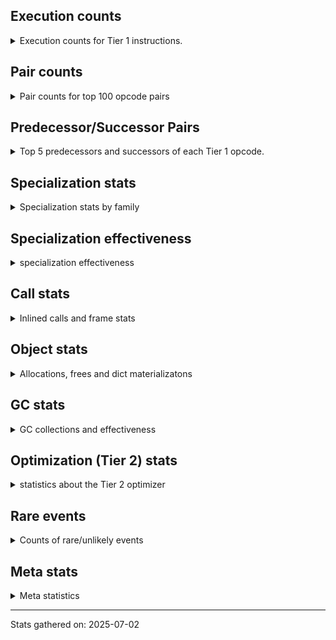 ## Execution counts

<details>
<summary> Execution counts for Tier 1 instructions. </summary>


The "miss ratio" column shows the percentage of times the instruction
executed that it deoptimized. When this happens, the base unspecialized
instruction is not counted.

<table>
<thead>
<tr>
<th align="left">Name</th>
<th align="right">Base Count</th>
<th align="right">Head Count</th>
<th align="right">Change</th>
</tr>
</thead>
<tbody>
<tr>
<td align="left">JUMP_BACKWARD_JIT</td>
<td align="right">2,977,660</td>
<td align="right">162,260</td>
<td align="right">-94.6%</td>
</tr>
<tr>
<td align="left">CALL_NON_PY_GENERAL</td>
<td align="right">172,900</td>
<td align="right">14,760</td>
<td align="right">-91.5%</td>
</tr>
<tr>
<td align="left">STORE_FAST_LOAD_FAST</td>
<td align="right">104,940</td>
<td align="right">27,800</td>
<td align="right">-73.5%</td>
</tr>
<tr>
<td align="left">FOR_ITER_TUPLE</td>
<td align="right">48,580</td>
<td align="right">14,500</td>
<td align="right">-70.2%</td>
</tr>
<tr>
<td align="left">UNPACK_SEQUENCE_TWO_TUPLE</td>
<td align="right">38,900</td>
<td align="right">11,940</td>
<td align="right">-69.3%</td>
</tr>
<tr>
<td align="left">FOR_ITER_RANGE</td>
<td align="right">248,540</td>
<td align="right">76,520</td>
<td align="right">-69.2%</td>
</tr>
<tr>
<td align="left">LIST_APPEND</td>
<td align="right">242,680</td>
<td align="right">86,860</td>
<td align="right">-64.2%</td>
</tr>
<tr>
<td align="left">BINARY_OP_EXTEND</td>
<td align="right">635,400</td>
<td align="right">341,620</td>
<td align="right">-46.2%</td>
</tr>
<tr>
<td align="left">CALL_BUILTIN_CLASS</td>
<td align="right">492,420</td>
<td align="right">266,460</td>
<td align="right">-45.9%</td>
</tr>
<tr>
<td align="left">COMPARE_OP_FLOAT</td>
<td align="right">183,420</td>
<td align="right">101,000</td>
<td align="right">-44.9%</td>
</tr>
<tr>
<td align="left">LOAD_ATTR_MODULE</td>
<td align="right">664,700</td>
<td align="right">370,920</td>
<td align="right">-44.2%</td>
</tr>
<tr>
<td align="left">PUSH_NULL</td>
<td align="right">665,180</td>
<td align="right">371,400</td>
<td align="right">-44.2%</td>
</tr>
<tr>
<td align="left">FOR_ITER_LIST</td>
<td align="right">6,076,900</td>
<td align="right">3,526,740</td>
<td align="right">-42.0%</td>
</tr>
<tr>
<td align="left">STORE_FAST_STORE_FAST</td>
<td align="right">627,740</td>
<td align="right">872,180</td>
<td align="right">38.9%</td>
</tr>
<tr>
<td align="left">BINARY_OP_MULTIPLY_INT</td>
<td align="right">296,240</td>
<td align="right">204,180</td>
<td align="right">-31.1%</td>
</tr>
<tr>
<td align="left">TO_BOOL_ALWAYS_TRUE</td>
<td align="right">222,540</td>
<td align="right">153,920</td>
<td align="right">-30.8%</td>
</tr>
<tr>
<td align="left">TO_BOOL_NONE</td>
<td align="right">183,140</td>
<td align="right">127,200</td>
<td align="right">-30.5%</td>
</tr>
<tr>
<td align="left">BINARY_OP_ADD_FLOAT</td>
<td align="right">225,360</td>
<td align="right">157,540</td>
<td align="right">-30.1%</td>
</tr>
<tr>
<td align="left">CALL_BUILTIN_FAST</td>
<td align="right">225,360</td>
<td align="right">157,540</td>
<td align="right">-30.1%</td>
</tr>
<tr>
<td align="left">CONTAINS_OP_SET</td>
<td align="right">412,920</td>
<td align="right">293,240</td>
<td align="right">-29.0%</td>
</tr>
<tr>
<td align="left">UNARY_NOT</td>
<td align="right">412,940</td>
<td align="right">293,260</td>
<td align="right">-29.0%</td>
</tr>
<tr>
<td align="left">CALL_BUILTIN_O</td>
<td align="right">266,500</td>
<td align="right">198,680</td>
<td align="right">-25.4%</td>
</tr>
<tr>
<td align="left">RESUME_CHECK</td>
<td align="right">22,695,720</td>
<td align="right">17,408,080</td>
<td align="right">-23.3%</td>
</tr>
<tr>
<td align="left">COMPARE_OP_INT</td>
<td align="right">39,630,620</td>
<td align="right">30,707,960</td>
<td align="right">-22.5%</td>
</tr>
<tr>
<td align="left">CALL_KW_PY</td>
<td align="right">1,172,300</td>
<td align="right">917,620</td>
<td align="right">-21.7%</td>
</tr>
<tr>
<td align="left">LOAD_ATTR_METHOD_WITH_VALUES</td>
<td align="right">21,223,360</td>
<td align="right">17,251,180</td>
<td align="right">-18.7%</td>
</tr>
<tr>
<td align="left">TO_BOOL_INT</td>
<td align="right">3,356,300</td>
<td align="right">2,738,100</td>
<td align="right">-18.4%</td>
</tr>
<tr>
<td align="left">POP_JUMP_IF_TRUE</td>
<td align="right">15,510,480</td>
<td align="right">12,747,860</td>
<td align="right">-17.8%</td>
</tr>
<tr>
<td align="left">CALL_PY_EXACT_ARGS</td>
<td align="right">20,068,480</td>
<td align="right">16,566,460</td>
<td align="right">-17.5%</td>
</tr>
<tr>
<td align="left">ENTER_EXECUTOR</td>
<td align="right">17,399,220</td>
<td align="right">20,304,880</td>
<td align="right">16.7%</td>
</tr>
<tr>
<td align="left">STORE_FAST</td>
<td align="right">56,172,720</td>
<td align="right">47,202,380</td>
<td align="right">-16.0%</td>
</tr>
<tr>
<td align="left">LOAD_ATTR_INSTANCE_VALUE</td>
<td align="right">129,488,760</td>
<td align="right">110,598,300</td>
<td align="right">-14.6%</td>
</tr>
<tr>
<td align="left">LOAD_GLOBAL_MODULE</td>
<td align="right">25,463,240</td>
<td align="right">21,798,560</td>
<td align="right">-14.4%</td>
</tr>
<tr>
<td align="left">POP_JUMP_IF_FALSE</td>
<td align="right">51,854,200</td>
<td align="right">44,540,580</td>
<td align="right">-14.1%</td>
</tr>
<tr>
<td align="left">BINARY_OP</td>
<td align="right">5,703,460</td>
<td align="right">6,492,760</td>
<td align="right">13.8%</td>
</tr>
<tr>
<td align="left">LOAD_FAST_BORROW</td>
<td align="right">220,852,860</td>
<td align="right">190,291,060</td>
<td align="right">-13.8%</td>
</tr>
<tr>
<td align="left">LOAD_GLOBAL_BUILTIN</td>
<td align="right">2,584,340</td>
<td align="right">2,230,760</td>
<td align="right">-13.7%</td>
</tr>
<tr>
<td align="left">CALL_PY_GENERAL</td>
<td align="right">1,183,120</td>
<td align="right">1,023,300</td>
<td align="right">-13.5%</td>
</tr>
<tr>
<td align="left">BINARY_OP_ADD_INT</td>
<td align="right">10,912,600</td>
<td align="right">9,464,380</td>
<td align="right">-13.3%</td>
</tr>
<tr>
<td align="left">LOAD_FAST</td>
<td align="right">3,666,700</td>
<td align="right">3,283,140</td>
<td align="right">-10.5%</td>
</tr>
<tr>
<td align="left">NOT_TAKEN</td>
<td align="right">1,565,360</td>
<td align="right">1,723,020</td>
<td align="right">10.1%</td>
</tr>
<tr>
<td align="left">JUMP_FORWARD</td>
<td align="right">3,572,100</td>
<td align="right">3,259,560</td>
<td align="right">-8.7%</td>
</tr>
<tr>
<td align="left">STORE_GLOBAL</td>
<td align="right">2,833,780</td>
<td align="right">2,598,500</td>
<td align="right">-8.3%</td>
</tr>
<tr>
<td align="left">COMPARE_OP</td>
<td align="right">107,040</td>
<td align="right">114,660</td>
<td align="right">7.1%</td>
</tr>
<tr>
<td align="left">BINARY_OP_SUBTRACT_INT</td>
<td align="right">11,982,520</td>
<td align="right">11,167,680</td>
<td align="right">-6.8%</td>
</tr>
<tr>
<td align="left">BUILD_LIST</td>
<td align="right">67,800</td>
<td align="right">63,240</td>
<td align="right">-6.7%</td>
</tr>
<tr>
<td align="left">LOAD_SMALL_INT</td>
<td align="right">30,102,400</td>
<td align="right">28,230,460</td>
<td align="right">-6.2%</td>
</tr>
<tr>
<td align="left">CALL_LEN</td>
<td align="right">2,091,200</td>
<td align="right">1,963,580</td>
<td align="right">-6.1%</td>
</tr>
<tr>
<td align="left">POP_ITER</td>
<td align="right">3,420,720</td>
<td align="right">3,253,360</td>
<td align="right">-4.9%</td>
</tr>
<tr>
<td align="left">LOAD_FAST_BORROW_LOAD_FAST_BORROW</td>
<td align="right">29,273,460</td>
<td align="right">28,081,620</td>
<td align="right">-4.1%</td>
</tr>
<tr>
<td align="left">STORE_ATTR_INSTANCE_VALUE</td>
<td align="right">38,410,960</td>
<td align="right">36,930,560</td>
<td align="right">-3.9%</td>
</tr>
<tr>
<td align="left">COPY</td>
<td align="right">20,778,640</td>
<td align="right">21,232,060</td>
<td align="right">2.2%</td>
</tr>
<tr>
<td align="left">TO_BOOL_BOOL</td>
<td align="right">23,045,820</td>
<td align="right">22,641,140</td>
<td align="right">-1.8%</td>
</tr>
<tr>
<td align="left">SWAP</td>
<td align="right">17,234,880</td>
<td align="right">16,986,140</td>
<td align="right">-1.4%</td>
</tr>
<tr>
<td align="left">CALL_LIST_APPEND</td>
<td align="right">1,858,700</td>
<td align="right">1,834,460</td>
<td align="right">-1.3%</td>
</tr>
<tr>
<td align="left">POP_TOP</td>
<td align="right">19,375,840</td>
<td align="right">19,136,560</td>
<td align="right">-1.2%</td>
</tr>
<tr>
<td align="left">LOAD_CONST</td>
<td align="right">19,631,940</td>
<td align="right">19,404,060</td>
<td align="right">-1.2%</td>
</tr>
<tr>
<td align="left">RETURN_VALUE</td>
<td align="right">48,331,120</td>
<td align="right">47,777,580</td>
<td align="right">-1.1%</td>
</tr>
<tr>
<td align="left">BINARY_OP_SUBSCR_LIST_INT</td>
<td align="right">11,350,200</td>
<td align="right">11,461,300</td>
<td align="right">1.0%</td>
</tr>
<tr>
<td align="left">GET_ITER</td>
<td align="right">3,494,520</td>
<td align="right">3,473,360</td>
<td align="right">-0.6%</td>
</tr>
<tr>
<td align="left">LOAD_ATTR_METHOD_NO_DICT</td>
<td align="right">4,504,180</td>
<td align="right">4,479,940</td>
<td align="right">-0.5%</td>
</tr>
<tr>
<td align="left">STORE_SUBSCR_LIST_INT</td>
<td align="right">8,496,980</td>
<td align="right">8,496,980</td>
<td align="right">0.0%</td>
</tr>
<tr>
<td align="left">CALL_METHOD_DESCRIPTOR_O</td>
<td align="right">1,346,200</td>
<td align="right">1,346,200</td>
<td align="right">0.0%</td>
</tr>
<tr>
<td align="left">CALL_METHOD_DESCRIPTOR_FAST</td>
<td align="right">1,296,080</td>
<td align="right">1,296,080</td>
<td align="right">0.0%</td>
</tr>
<tr>
<td align="left">CALL_METHOD_DESCRIPTOR_NOARGS</td>
<td align="right">53,280</td>
<td align="right">53,280</td>
<td align="right">0.0%</td>
</tr>
<tr>
<td align="left">EXIT_INIT_CHECK</td>
<td align="right">46,000</td>
<td align="right">46,000</td>
<td align="right">0.0%</td>
</tr>
<tr>
<td align="left">CALL_ALLOC_AND_ENTER_INIT</td>
<td align="right">46,000</td>
<td align="right">46,000</td>
<td align="right">0.0%</td>
</tr>
<tr>
<td align="left">IS_OP</td>
<td align="right">41,220</td>
<td align="right">41,220</td>
<td align="right">0.0%</td>
</tr>
<tr>
<td align="left">POP_JUMP_IF_NOT_NONE</td>
<td align="right">41,220</td>
<td align="right">41,220</td>
<td align="right">0.0%</td>
</tr>
<tr>
<td align="left">CALL_BOUND_METHOD_GENERAL</td>
<td align="right">41,160</td>
<td align="right">41,160</td>
<td align="right">0.0%</td>
</tr>
<tr>
<td align="left">LOAD_FAST_AND_CLEAR</td>
<td align="right">33,960</td>
<td align="right">33,960</td>
<td align="right">0.0%</td>
</tr>
<tr>
<td align="left">NOP</td>
<td align="right">19,200</td>
<td align="right">19,200</td>
<td align="right">0.0%</td>
</tr>
<tr>
<td align="left">TO_BOOL_LIST</td>
<td align="right">19,120</td>
<td align="right">19,120</td>
<td align="right">0.0%</td>
</tr>
<tr>
<td align="left">LOAD_ATTR</td>
<td align="right">8,420</td>
<td align="right">8,420</td>
<td align="right">0.0%</td>
</tr>
<tr>
<td align="left">CALL</td>
<td align="right">4,120</td>
<td align="right">4,120</td>
<td align="right">0.0%</td>
</tr>
<tr>
<td align="left">LOAD_GLOBAL</td>
<td align="right">3,800</td>
<td align="right">3,800</td>
<td align="right">0.0%</td>
</tr>
<tr>
<td align="left">STORE_ATTR</td>
<td align="right">2,420</td>
<td align="right">2,420</td>
<td align="right">0.0%</td>
</tr>
<tr>
<td align="left">TO_BOOL</td>
<td align="right">1,040</td>
<td align="right">1,040</td>
<td align="right">0.0%</td>
</tr>
<tr>
<td align="left">JUMP_BACKWARD</td>
<td align="right">900</td>
<td align="right">900</td>
<td align="right">0.0%</td>
</tr>
<tr>
<td align="left">FOR_ITER</td>
<td align="right">880</td>
<td align="right">880</td>
<td align="right">0.0%</td>
</tr>
<tr>
<td align="left">RESUME</td>
<td align="right">840</td>
<td align="right">840</td>
<td align="right">0.0%</td>
</tr>
<tr>
<td align="left">BUILD_TUPLE</td>
<td align="right">240</td>
<td align="right">240</td>
<td align="right">0.0%</td>
</tr>
<tr>
<td align="left">STORE_SUBSCR</td>
<td align="right">200</td>
<td align="right">200</td>
<td align="right">0.0%</td>
</tr>
<tr>
<td align="left">INTERPRETER_EXIT</td>
<td align="right">140</td>
<td align="right">140</td>
<td align="right">0.0%</td>
</tr>
<tr>
<td align="left">COPY_FREE_VARS</td>
<td align="right">120</td>
<td align="right">120</td>
<td align="right">0.0%</td>
</tr>
<tr>
<td align="left">LOAD_DEREF</td>
<td align="right">120</td>
<td align="right">120</td>
<td align="right">0.0%</td>
</tr>
<tr>
<td align="left">CALL_ISINSTANCE</td>
<td align="right">120</td>
<td align="right">120</td>
<td align="right">0.0%</td>
</tr>
<tr>
<td align="left">CALL_KW</td>
<td align="right">80</td>
<td align="right">80</td>
<td align="right">0.0%</td>
</tr>
<tr>
<td align="left">UNPACK_SEQUENCE</td>
<td align="right">80</td>
<td align="right">80</td>
<td align="right">0.0%</td>
</tr>
<tr>
<td align="left">CALL_FUNCTION_EX</td>
<td align="right">60</td>
<td align="right">60</td>
<td align="right">0.0%</td>
</tr>
<tr>
<td align="left">MAKE_FUNCTION</td>
<td align="right">60</td>
<td align="right">60</td>
<td align="right">0.0%</td>
</tr>
<tr>
<td align="left">LOAD_FAST_LOAD_FAST</td>
<td align="right">60</td>
<td align="right">60</td>
<td align="right">0.0%</td>
</tr>
<tr>
<td align="left">MAKE_CELL</td>
<td align="right">60</td>
<td align="right">60</td>
<td align="right">0.0%</td>
</tr>
<tr>
<td align="left">SET_FUNCTION_ATTRIBUTE</td>
<td align="right">60</td>
<td align="right">60</td>
<td align="right">0.0%</td>
</tr>
<tr>
<td align="left">STORE_DEREF</td>
<td align="right">60</td>
<td align="right">60</td>
<td align="right">0.0%</td>
</tr>
<tr>
<td align="left">CALL_TYPE_1</td>
<td align="right">60</td>
<td align="right">60</td>
<td align="right">0.0%</td>
</tr>
<tr>
<td align="left">LOAD_SUPER_ATTR_METHOD</td>
<td align="right">60</td>
<td align="right">60</td>
<td align="right">0.0%</td>
</tr>
<tr>
<td align="left">CONTAINS_OP</td>
<td align="right">40</td>
<td align="right">40</td>
<td align="right">0.0%</td>
</tr>
<tr>
<td align="left">BINARY_OP_SUBSCR_TUPLE_INT</td>
<td align="right">40</td>
<td align="right">40</td>
<td align="right">0.0%</td>
</tr>
<tr>
<td align="left">BINARY_OP_SUBTRACT_FLOAT</td>
<td align="right">40</td>
<td align="right">40</td>
<td align="right">0.0%</td>
</tr>
<tr>
<td align="left">LOAD_SUPER_ATTR</td>
<td align="right">20</td>
<td align="right">20</td>
<td align="right">0.0%</td>
</tr>
</tbody>
</table>


</details>

## Pair counts

<details>
<summary> Pair counts for top 100 opcode pairs </summary>


Pairs of specialized operations that deoptimize and are then followed by
the corresponding unspecialized instruction are not counted as pairs.

Not included in comparative output.


</details>

## Predecessor/Successor Pairs

<details>
<summary> Top 5 predecessors and successors of each Tier 1 opcode. </summary>


This does not include the unspecialized instructions that occur after a
specialized instruction deoptimizes.

Not included in comparative output.


</details>

## Specialization stats

<details>
<summary> Specialization stats by family </summary>

### BINARY_OP

<details>
<summary> specialization stats for BINARY_OP family </summary>

<table>
<thead>
<tr>
<th align="left">Kind</th>
<th align="right">Base Count</th>
<th align="right">Base Ratio</th>
<th align="right">Head Count</th>
<th align="right">Head Ratio</th>
<th align="right">Change</th>
</tr>
</thead>
<tbody>
<tr>
<td align="left">
miss
<details>
<summary>ⓘ</summary>

Specialized instructions that deopt.
</details>
</td>
<td align="right">205,900</td>
<td align="right">0.2%</td>
<td align="right">96,040</td>
<td align="right">0.1%</td>
<td align="right">-53.4%</td>
</tr>
<tr>
<td align="left">
deferred
<details>
<summary>ⓘ</summary>

Lists the number of "deferred" (i.e. not specialized) instructions executed.
</details>
</td>
<td align="right">5,689,580</td>
<td align="right">6.6%</td>
<td align="right">6,484,940</td>
<td align="right">7.5%</td>
<td align="right">14.0%</td>
</tr>
<tr>
<td align="left">
hit
<details>
<summary>ⓘ</summary>

Specialized instructions that complete.
</details>
</td>
<td align="right">79,929,360</td>
<td align="right">93.1%</td>
<td align="right">80,108,480</td>
<td align="right">92.4%</td>
<td align="right">0.2%</td>
</tr>
</tbody>
</table>

<table>
<thead>
<tr>
<th align="left">Success</th>
<th align="right">Base Count</th>
<th align="right">Base Ratio</th>
<th align="right">Head Count</th>
<th align="right">Head Ratio</th>
<th align="right">Change</th>
</tr>
</thead>
<tbody>
<tr>
<td align="left">Failure</td>
<td align="right">12,740</td>
<td align="right">71.8%</td>
<td align="right">6,700</td>
<td align="right">69.6%</td>
<td align="right">-47.4%</td>
</tr>
<tr>
<td align="left">Success</td>
<td align="right">5,000</td>
<td align="right">28.2%</td>
<td align="right">2,920</td>
<td align="right">30.4%</td>
<td align="right">-41.6%</td>
</tr>
</tbody>
</table>

<table>
<thead>
<tr>
<th align="left">Failure kind</th>
<th align="right">Base Count</th>
<th align="right">Base Ratio</th>
<th align="right">Head Count</th>
<th align="right">Head Ratio</th>
<th align="right">Change</th>
</tr>
</thead>
<tbody>
<tr>
<td align="left">add different types</td>
<td align="right">9,560</td>
<td align="right">75.0%</td>
<td align="right">3,420</td>
<td align="right">51.0%</td>
<td align="right">-64.2%</td>
</tr>
<tr>
<td align="left">xor int</td>
<td align="right">1,940</td>
<td align="right">15.2%</td>
<td align="right">2,040</td>
<td align="right">30.4%</td>
<td align="right">5.2%</td>
</tr>
<tr>
<td align="left">out of range</td>
<td align="right">960</td>
<td align="right">7.5%</td>
<td align="right">960</td>
<td align="right">14.3%</td>
<td align="right">0.0%</td>
</tr>
<tr>
<td align="left">floor divide</td>
<td align="right">140</td>
<td align="right">1.1%</td>
<td align="right">140</td>
<td align="right">2.1%</td>
<td align="right">0.0%</td>
</tr>
<tr>
<td align="left">remainder</td>
<td align="right">140</td>
<td align="right">1.1%</td>
<td align="right">140</td>
<td align="right">2.1%</td>
<td align="right">0.0%</td>
</tr>
</tbody>
</table>


</details>

### CALL

<details>
<summary> specialization stats for CALL family </summary>

<table>
<thead>
<tr>
<th align="left">Kind</th>
<th align="right">Base Count</th>
<th align="right">Base Ratio</th>
<th align="right">Head Count</th>
<th align="right">Head Ratio</th>
<th align="right">Change</th>
</tr>
</thead>
<tbody>
<tr>
<td align="left">
deferred
<details>
<summary>ⓘ</summary>

Lists the number of "deferred" (i.e. not specialized) instructions executed.
</details>
</td>
<td align="right">51,180</td>
<td align="right">0.1%</td>
<td align="right">51,180</td>
<td align="right">0.1%</td>
<td align="right">0.0%</td>
</tr>
<tr>
<td align="left">
hit
<details>
<summary>ⓘ</summary>

Specialized instructions that complete.
</details>
</td>
<td align="right">59,415,480</td>
<td align="right">99.9%</td>
<td align="right">59,415,480</td>
<td align="right">99.9%</td>
<td align="right">0.0%</td>
</tr>
<tr>
<td align="left">
miss
<details>
<summary>ⓘ</summary>

Specialized instructions that deopt.
</details>
</td>
<td align="right">50,080</td>
<td align="right">0.1%</td>
<td align="right">50,080</td>
<td align="right">0.1%</td>
<td align="right">0.0%</td>
</tr>
</tbody>
</table>

<table>
<thead>
<tr>
<th align="left">Success</th>
<th align="right">Base Count</th>
<th align="right">Base Ratio</th>
<th align="right">Head Count</th>
<th align="right">Head Ratio</th>
<th align="right">Change</th>
</tr>
</thead>
<tbody>
<tr>
<td align="left">Success</td>
<td align="right">3,020</td>
<td align="right">100.0%</td>
<td align="right">3,020</td>
<td align="right">100.0%</td>
<td align="right">0.0%</td>
</tr>
<tr>
<td align="left">Failure</td>
<td align="right">0</td>
<td align="right">0.0%</td>
<td align="right">0</td>
<td align="right">0.0%</td>
<td align="right"></td>
</tr>
</tbody>
</table>


</details>

### CALL_KW

<details>
<summary> specialization stats for CALL_KW family </summary>

<table>
<thead>
<tr>
<th align="left">Kind</th>
<th align="right">Base Count</th>
<th align="right">Base Ratio</th>
<th align="right">Head Count</th>
<th align="right">Head Ratio</th>
<th align="right">Change</th>
</tr>
</thead>
<tbody>
<tr>
<td align="left">
deferred
<details>
<summary>ⓘ</summary>

Lists the number of "deferred" (i.e. not specialized) instructions executed.
</details>
</td>
<td align="right">40</td>
<td align="right">50.0%</td>
<td align="right">40</td>
<td align="right">50.0%</td>
<td align="right">0.0%</td>
</tr>
</tbody>
</table>

<table>
<thead>
<tr>
<th align="left">Success</th>
<th align="right">Base Count</th>
<th align="right">Base Ratio</th>
<th align="right">Head Count</th>
<th align="right">Head Ratio</th>
<th align="right">Change</th>
</tr>
</thead>
<tbody>
<tr>
<td align="left">Success</td>
<td align="right">40</td>
<td align="right">100.0%</td>
<td align="right">40</td>
<td align="right">100.0%</td>
<td align="right">0.0%</td>
</tr>
<tr>
<td align="left">Failure</td>
<td align="right">0</td>
<td align="right">0.0%</td>
<td align="right">0</td>
<td align="right">0.0%</td>
<td align="right"></td>
</tr>
</tbody>
</table>


</details>

### COMPARE_OP

<details>
<summary> specialization stats for COMPARE_OP family </summary>

<table>
<thead>
<tr>
<th align="left">Kind</th>
<th align="right">Base Count</th>
<th align="right">Base Ratio</th>
<th align="right">Head Count</th>
<th align="right">Head Ratio</th>
<th align="right">Change</th>
</tr>
</thead>
<tbody>
<tr>
<td align="left">
miss
<details>
<summary>ⓘ</summary>

Specialized instructions that deopt.
</details>
</td>
<td align="right">23,260</td>
<td align="right">0.0%</td>
<td align="right">15,440</td>
<td align="right">0.0%</td>
<td align="right">-33.6%</td>
</tr>
<tr>
<td align="left">
deferred
<details>
<summary>ⓘ</summary>

Lists the number of "deferred" (i.e. not specialized) instructions executed.
</details>
</td>
<td align="right">104,620</td>
<td align="right">0.1%</td>
<td align="right">111,940</td>
<td align="right">0.1%</td>
<td align="right">7.0%</td>
</tr>
<tr>
<td align="left">
hit
<details>
<summary>ⓘ</summary>

Specialized instructions that complete.
</details>
</td>
<td align="right">79,658,800</td>
<td align="right">99.8%</td>
<td align="right">79,652,020</td>
<td align="right">99.8%</td>
<td align="right">-0.0%</td>
</tr>
</tbody>
</table>

<table>
<thead>
<tr>
<th align="left">Success</th>
<th align="right">Base Count</th>
<th align="right">Base Ratio</th>
<th align="right">Head Count</th>
<th align="right">Head Ratio</th>
<th align="right">Change</th>
</tr>
</thead>
<tbody>
<tr>
<td align="left">Failure</td>
<td align="right">1,680</td>
<td align="right">59.2%</td>
<td align="right">1,980</td>
<td align="right">66.0%</td>
<td align="right">17.9%</td>
</tr>
<tr>
<td align="left">Success</td>
<td align="right">1,160</td>
<td align="right">40.8%</td>
<td align="right">1,020</td>
<td align="right">34.0%</td>
<td align="right">-12.1%</td>
</tr>
</tbody>
</table>

<table>
<thead>
<tr>
<th align="left">Failure kind</th>
<th align="right">Base Count</th>
<th align="right">Base Ratio</th>
<th align="right">Head Count</th>
<th align="right">Head Ratio</th>
<th align="right">Change</th>
</tr>
</thead>
<tbody>
<tr>
<td align="left">float long</td>
<td align="right">420</td>
<td align="right">25.0%</td>
<td align="right">720</td>
<td align="right">36.4%</td>
<td align="right">71.4%</td>
</tr>
<tr>
<td align="left">big int</td>
<td align="right">920</td>
<td align="right">54.8%</td>
<td align="right">920</td>
<td align="right">46.5%</td>
<td align="right">0.0%</td>
</tr>
<tr>
<td align="left">bool</td>
<td align="right">180</td>
<td align="right">10.7%</td>
<td align="right">180</td>
<td align="right">9.1%</td>
<td align="right">0.0%</td>
</tr>
<tr>
<td align="left">long float</td>
<td align="right">160</td>
<td align="right">9.5%</td>
<td align="right">160</td>
<td align="right">8.1%</td>
<td align="right">0.0%</td>
</tr>
</tbody>
</table>


</details>

### CONTAINS_OP

<details>
<summary> specialization stats for CONTAINS_OP family </summary>

<table>
<thead>
<tr>
<th align="left">Kind</th>
<th align="right">Base Count</th>
<th align="right">Base Ratio</th>
<th align="right">Head Count</th>
<th align="right">Head Ratio</th>
<th align="right">Change</th>
</tr>
</thead>
<tbody>
<tr>
<td align="left">
deferred
<details>
<summary>ⓘ</summary>

Lists the number of "deferred" (i.e. not specialized) instructions executed.
</details>
</td>
<td align="right">20</td>
<td align="right">0.0%</td>
<td align="right">20</td>
<td align="right">0.0%</td>
<td align="right">0.0%</td>
</tr>
<tr>
<td align="left">
hit
<details>
<summary>ⓘ</summary>

Specialized instructions that complete.
</details>
</td>
<td align="right">1,887,520</td>
<td align="right">100.0%</td>
<td align="right">1,887,520</td>
<td align="right">100.0%</td>
<td align="right">0.0%</td>
</tr>
</tbody>
</table>

<table>
<thead>
<tr>
<th align="left">Success</th>
<th align="right">Base Count</th>
<th align="right">Base Ratio</th>
<th align="right">Head Count</th>
<th align="right">Head Ratio</th>
<th align="right">Change</th>
</tr>
</thead>
<tbody>
<tr>
<td align="left">Success</td>
<td align="right">20</td>
<td align="right">100.0%</td>
<td align="right">20</td>
<td align="right">100.0%</td>
<td align="right">0.0%</td>
</tr>
<tr>
<td align="left">Failure</td>
<td align="right">0</td>
<td align="right">0.0%</td>
<td align="right">0</td>
<td align="right">0.0%</td>
<td align="right"></td>
</tr>
</tbody>
</table>


</details>

### FOR_ITER

<details>
<summary> specialization stats for FOR_ITER family </summary>

<table>
<thead>
<tr>
<th align="left">Kind</th>
<th align="right">Base Count</th>
<th align="right">Base Ratio</th>
<th align="right">Head Count</th>
<th align="right">Head Ratio</th>
<th align="right">Change</th>
</tr>
</thead>
<tbody>
<tr>
<td align="left">
hit
<details>
<summary>ⓘ</summary>

Specialized instructions that complete.
</details>
</td>
<td align="right">6,374,020</td>
<td align="right">100.0%</td>
<td align="right">3,617,760</td>
<td align="right">100.0%</td>
<td align="right">-43.2%</td>
</tr>
<tr>
<td align="left">
deferred
<details>
<summary>ⓘ</summary>

Lists the number of "deferred" (i.e. not specialized) instructions executed.
</details>
</td>
<td align="right">460</td>
<td align="right">0.0%</td>
<td align="right">460</td>
<td align="right">0.0%</td>
<td align="right">0.0%</td>
</tr>
</tbody>
</table>

<table>
<thead>
<tr>
<th align="left">Success</th>
<th align="right">Base Count</th>
<th align="right">Base Ratio</th>
<th align="right">Head Count</th>
<th align="right">Head Ratio</th>
<th align="right">Change</th>
</tr>
</thead>
<tbody>
<tr>
<td align="left">Success</td>
<td align="right">400</td>
<td align="right">95.2%</td>
<td align="right">400</td>
<td align="right">95.2%</td>
<td align="right">0.0%</td>
</tr>
<tr>
<td align="left">Failure</td>
<td align="right">20</td>
<td align="right">4.8%</td>
<td align="right">20</td>
<td align="right">4.8%</td>
<td align="right">0.0%</td>
</tr>
</tbody>
</table>

<table>
<thead>
<tr>
<th align="left">Failure kind</th>
<th align="right">Base Count</th>
<th align="right">Base Ratio</th>
<th align="right">Head Count</th>
<th align="right">Head Ratio</th>
<th align="right">Change</th>
</tr>
</thead>
<tbody>
<tr>
<td align="left">dict values</td>
<td align="right">20</td>
<td align="right">100.0%</td>
<td align="right">20</td>
<td align="right">100.0%</td>
<td align="right">0.0%</td>
</tr>
</tbody>
</table>


</details>

### GET_ITER

<details>
<summary> specialization stats for GET_ITER family </summary>

<table>
<thead>
<tr>
<th align="left">Failure kind</th>
<th align="right">Base Count</th>
<th align="right">Base Ratio</th>
<th align="right">Head Count</th>
<th align="right">Head Ratio</th>
<th align="right">Change</th>
</tr>
</thead>
<tbody>
<tr>
<td align="left">list</td>
<td align="right">6,674,940</td>
<td align="right">6,674,940 / 0 !!</td>
<td align="right">6,674,940</td>
<td align="right">6,674,940 / 0 !!</td>
<td align="right">0.0%</td>
</tr>
<tr>
<td align="left">other</td>
<td align="right">33,960</td>
<td align="right">33,960 / 0 !!</td>
<td align="right">33,960</td>
<td align="right">33,960 / 0 !!</td>
<td align="right">0.0%</td>
</tr>
<tr>
<td align="left">tuple</td>
<td align="right">9,720</td>
<td align="right">9,720 / 0 !!</td>
<td align="right">9,720</td>
<td align="right">9,720 / 0 !!</td>
<td align="right">0.0%</td>
</tr>
</tbody>
</table>


</details>

### LOAD_ATTR

<details>
<summary> specialization stats for LOAD_ATTR family </summary>

<table>
<thead>
<tr>
<th align="left">Kind</th>
<th align="right">Base Count</th>
<th align="right">Base Ratio</th>
<th align="right">Head Count</th>
<th align="right">Head Ratio</th>
<th align="right">Change</th>
</tr>
</thead>
<tbody>
<tr>
<td align="left">
hit
<details>
<summary>ⓘ</summary>

Specialized instructions that complete.
</details>
</td>
<td align="right">283,383,480</td>
<td align="right">100.0%</td>
<td align="right">279,324,660</td>
<td align="right">100.0%</td>
<td align="right">-1.4%</td>
</tr>
<tr>
<td align="left">
deferred
<details>
<summary>ⓘ</summary>

Lists the number of "deferred" (i.e. not specialized) instructions executed.
</details>
</td>
<td align="right">4,240</td>
<td align="right">0.0%</td>
<td align="right">4,240</td>
<td align="right">0.0%</td>
<td align="right">0.0%</td>
</tr>
<tr>
<td align="left">
miss
<details>
<summary>ⓘ</summary>

Specialized instructions that deopt.
</details>
</td>
<td align="right">3,180</td>
<td align="right">0.0%</td>
<td align="right">3,180</td>
<td align="right">0.0%</td>
<td align="right">0.0%</td>
</tr>
</tbody>
</table>

<table>
<thead>
<tr>
<th align="left">Success</th>
<th align="right">Base Count</th>
<th align="right">Base Ratio</th>
<th align="right">Head Count</th>
<th align="right">Head Ratio</th>
<th align="right">Change</th>
</tr>
</thead>
<tbody>
<tr>
<td align="left">Success</td>
<td align="right">4,220</td>
<td align="right">99.5%</td>
<td align="right">4,220</td>
<td align="right">99.5%</td>
<td align="right">0.0%</td>
</tr>
<tr>
<td align="left">Failure</td>
<td align="right">20</td>
<td align="right">0.5%</td>
<td align="right">20</td>
<td align="right">0.5%</td>
<td align="right">0.0%</td>
</tr>
</tbody>
</table>


</details>

### LOAD_GLOBAL

<details>
<summary> specialization stats for LOAD_GLOBAL family </summary>

<table>
<thead>
<tr>
<th align="left">Kind</th>
<th align="right">Base Count</th>
<th align="right">Base Ratio</th>
<th align="right">Head Count</th>
<th align="right">Head Ratio</th>
<th align="right">Change</th>
</tr>
</thead>
<tbody>
<tr>
<td align="left">
hit
<details>
<summary>ⓘ</summary>

Specialized instructions that complete.
</details>
</td>
<td align="right">57,153,380</td>
<td align="right">100.0%</td>
<td align="right">57,119,120</td>
<td align="right">100.0%</td>
<td align="right">-0.1%</td>
</tr>
<tr>
<td align="left">
deferred
<details>
<summary>ⓘ</summary>

Lists the number of "deferred" (i.e. not specialized) instructions executed.
</details>
</td>
<td align="right">1,780</td>
<td align="right">0.0%</td>
<td align="right">1,780</td>
<td align="right">0.0%</td>
<td align="right">0.0%</td>
</tr>
</tbody>
</table>

<table>
<thead>
<tr>
<th align="left">Success</th>
<th align="right">Base Count</th>
<th align="right">Base Ratio</th>
<th align="right">Head Count</th>
<th align="right">Head Ratio</th>
<th align="right">Change</th>
</tr>
</thead>
<tbody>
<tr>
<td align="left">Success</td>
<td align="right">2,020</td>
<td align="right">100.0%</td>
<td align="right">2,020</td>
<td align="right">100.0%</td>
<td align="right">0.0%</td>
</tr>
<tr>
<td align="left">Failure</td>
<td align="right">0</td>
<td align="right">0.0%</td>
<td align="right">0</td>
<td align="right">0.0%</td>
<td align="right"></td>
</tr>
</tbody>
</table>


</details>

### LOAD_SUPER_ATTR

<details>
<summary> specialization stats for LOAD_SUPER_ATTR family </summary>

<table>
<thead>
<tr>
<th align="left">Kind</th>
<th align="right">Base Count</th>
<th align="right">Base Ratio</th>
<th align="right">Head Count</th>
<th align="right">Head Ratio</th>
<th align="right">Change</th>
</tr>
</thead>
<tbody>
<tr>
<td align="left">
hit
<details>
<summary>ⓘ</summary>

Specialized instructions that complete.
</details>
</td>
<td align="right">60</td>
<td align="right">75.0%</td>
<td align="right">60</td>
<td align="right">75.0%</td>
<td align="right">0.0%</td>
</tr>
</tbody>
</table>

<table>
<thead>
<tr>
<th align="left">Success</th>
<th align="right">Base Count</th>
<th align="right">Base Ratio</th>
<th align="right">Head Count</th>
<th align="right">Head Ratio</th>
<th align="right">Change</th>
</tr>
</thead>
<tbody>
<tr>
<td align="left">Success</td>
<td align="right">20</td>
<td align="right">100.0%</td>
<td align="right">20</td>
<td align="right">100.0%</td>
<td align="right">0.0%</td>
</tr>
<tr>
<td align="left">Failure</td>
<td align="right">0</td>
<td align="right">0.0%</td>
<td align="right">0</td>
<td align="right">0.0%</td>
<td align="right"></td>
</tr>
</tbody>
</table>


</details>

### STORE_ATTR

<details>
<summary> specialization stats for STORE_ATTR family </summary>

<table>
<thead>
<tr>
<th align="left">Kind</th>
<th align="right">Base Count</th>
<th align="right">Base Ratio</th>
<th align="right">Head Count</th>
<th align="right">Head Ratio</th>
<th align="right">Change</th>
</tr>
</thead>
<tbody>
<tr>
<td align="left">
deferred
<details>
<summary>ⓘ</summary>

Lists the number of "deferred" (i.e. not specialized) instructions executed.
</details>
</td>
<td align="right">1,200</td>
<td align="right">0.0%</td>
<td align="right">1,200</td>
<td align="right">0.0%</td>
<td align="right">0.0%</td>
</tr>
<tr>
<td align="left">
hit
<details>
<summary>ⓘ</summary>

Specialized instructions that complete.
</details>
</td>
<td align="right">46,588,140</td>
<td align="right">100.0%</td>
<td align="right">46,588,140</td>
<td align="right">100.0%</td>
<td align="right">0.0%</td>
</tr>
</tbody>
</table>

<table>
<thead>
<tr>
<th align="left">Success</th>
<th align="right">Base Count</th>
<th align="right">Base Ratio</th>
<th align="right">Head Count</th>
<th align="right">Head Ratio</th>
<th align="right">Change</th>
</tr>
</thead>
<tbody>
<tr>
<td align="left">Success</td>
<td align="right">1,220</td>
<td align="right">100.0%</td>
<td align="right">1,220</td>
<td align="right">100.0%</td>
<td align="right">0.0%</td>
</tr>
<tr>
<td align="left">Failure</td>
<td align="right">0</td>
<td align="right">0.0%</td>
<td align="right">0</td>
<td align="right">0.0%</td>
<td align="right"></td>
</tr>
</tbody>
</table>


</details>

### STORE_SUBSCR

<details>
<summary> specialization stats for STORE_SUBSCR family </summary>

<table>
<thead>
<tr>
<th align="left">Kind</th>
<th align="right">Base Count</th>
<th align="right">Base Ratio</th>
<th align="right">Head Count</th>
<th align="right">Head Ratio</th>
<th align="right">Change</th>
</tr>
</thead>
<tbody>
<tr>
<td align="left">
deferred
<details>
<summary>ⓘ</summary>

Lists the number of "deferred" (i.e. not specialized) instructions executed.
</details>
</td>
<td align="right">100</td>
<td align="right">0.0%</td>
<td align="right">100</td>
<td align="right">0.0%</td>
<td align="right">0.0%</td>
</tr>
<tr>
<td align="left">
hit
<details>
<summary>ⓘ</summary>

Specialized instructions that complete.
</details>
</td>
<td align="right">8,496,980</td>
<td align="right">100.0%</td>
<td align="right">8,496,980</td>
<td align="right">100.0%</td>
<td align="right">0.0%</td>
</tr>
</tbody>
</table>

<table>
<thead>
<tr>
<th align="left">Success</th>
<th align="right">Base Count</th>
<th align="right">Base Ratio</th>
<th align="right">Head Count</th>
<th align="right">Head Ratio</th>
<th align="right">Change</th>
</tr>
</thead>
<tbody>
<tr>
<td align="left">Success</td>
<td align="right">100</td>
<td align="right">100.0%</td>
<td align="right">100</td>
<td align="right">100.0%</td>
<td align="right">0.0%</td>
</tr>
<tr>
<td align="left">Failure</td>
<td align="right">0</td>
<td align="right">0.0%</td>
<td align="right">0</td>
<td align="right">0.0%</td>
<td align="right"></td>
</tr>
</tbody>
</table>


</details>

### TO_BOOL

<details>
<summary> specialization stats for TO_BOOL family </summary>

<table>
<thead>
<tr>
<th align="left">Kind</th>
<th align="right">Base Count</th>
<th align="right">Base Ratio</th>
<th align="right">Head Count</th>
<th align="right">Head Ratio</th>
<th align="right">Change</th>
</tr>
</thead>
<tbody>
<tr>
<td align="left">
miss
<details>
<summary>ⓘ</summary>

Specialized instructions that deopt.
</details>
</td>
<td align="right">1,441,800</td>
<td align="right">3.6%</td>
<td align="right">1,397,740</td>
<td align="right">3.5%</td>
<td align="right">-3.1%</td>
</tr>
<tr>
<td align="left">
hit
<details>
<summary>ⓘ</summary>

Specialized instructions that complete.
</details>
</td>
<td align="right">38,270,940</td>
<td align="right">96.4%</td>
<td align="right">38,203,520</td>
<td align="right">96.5%</td>
<td align="right">-0.2%</td>
</tr>
<tr>
<td align="left">
deferred
<details>
<summary>ⓘ</summary>

Lists the number of "deferred" (i.e. not specialized) instructions executed.
</details>
</td>
<td align="right">520</td>
<td align="right">0.0%</td>
<td align="right">520</td>
<td align="right">0.0%</td>
<td align="right">0.0%</td>
</tr>
</tbody>
</table>

<table>
<thead>
<tr>
<th align="left">Success</th>
<th align="right">Base Count</th>
<th align="right">Base Ratio</th>
<th align="right">Head Count</th>
<th align="right">Head Ratio</th>
<th align="right">Change</th>
</tr>
</thead>
<tbody>
<tr>
<td align="left">Success</td>
<td align="right">27,680</td>
<td align="right">99.9%</td>
<td align="right">26,840</td>
<td align="right">99.9%</td>
<td align="right">-3.0%</td>
</tr>
<tr>
<td align="left">Failure</td>
<td align="right">20</td>
<td align="right">0.1%</td>
<td align="right">20</td>
<td align="right">0.1%</td>
<td align="right">0.0%</td>
</tr>
</tbody>
</table>

<table>
<thead>
<tr>
<th align="left">Failure kind</th>
<th align="right">Base Count</th>
<th align="right">Base Ratio</th>
<th align="right">Head Count</th>
<th align="right">Head Ratio</th>
<th align="right">Change</th>
</tr>
</thead>
<tbody>
<tr>
<td align="left">sequence</td>
<td align="right">20</td>
<td align="right">100.0%</td>
<td align="right">20</td>
<td align="right">100.0%</td>
<td align="right">0.0%</td>
</tr>
</tbody>
</table>


</details>

### UNPACK_SEQUENCE

<details>
<summary> specialization stats for UNPACK_SEQUENCE family </summary>

<table>
<thead>
<tr>
<th align="left">Kind</th>
<th align="right">Base Count</th>
<th align="right">Base Ratio</th>
<th align="right">Head Count</th>
<th align="right">Head Ratio</th>
<th align="right">Change</th>
</tr>
</thead>
<tbody>
<tr>
<td align="left">
deferred
<details>
<summary>ⓘ</summary>

Lists the number of "deferred" (i.e. not specialized) instructions executed.
</details>
</td>
<td align="right">40</td>
<td align="right">0.1%</td>
<td align="right">40</td>
<td align="right">0.1%</td>
<td align="right">0.0%</td>
</tr>
<tr>
<td align="left">
hit
<details>
<summary>ⓘ</summary>

Specialized instructions that complete.
</details>
</td>
<td align="right">38,900</td>
<td align="right">99.8%</td>
<td align="right">38,900</td>
<td align="right">99.8%</td>
<td align="right">0.0%</td>
</tr>
</tbody>
</table>

<table>
<thead>
<tr>
<th align="left">Success</th>
<th align="right">Base Count</th>
<th align="right">Base Ratio</th>
<th align="right">Head Count</th>
<th align="right">Head Ratio</th>
<th align="right">Change</th>
</tr>
</thead>
<tbody>
<tr>
<td align="left">Success</td>
<td align="right">40</td>
<td align="right">100.0%</td>
<td align="right">40</td>
<td align="right">100.0%</td>
<td align="right">0.0%</td>
</tr>
<tr>
<td align="left">Failure</td>
<td align="right">0</td>
<td align="right">0.0%</td>
<td align="right">0</td>
<td align="right">0.0%</td>
<td align="right"></td>
</tr>
</tbody>
</table>


</details>


</details>

## Specialization effectiveness

<details>
<summary> specialization effectiveness </summary>


All entries are execution counts. Should add up to the total number of
Tier 1 instructions executed.

<table>
<thead>
<tr>
<th align="left">Instructions</th>
<th align="right">Base Count</th>
<th align="right">Base Ratio</th>
<th align="right">Head Count</th>
<th align="right">Head Ratio</th>
<th align="right">Change</th>
</tr>
</thead>
<tbody>
<tr>
<td align="left">
Specialized hits
<details>
<summary>ⓘ</summary>

Specialized instructions, e.g. `LOAD_ATTR_MODULE` that complete.
</details>
</td>
<td align="right">393,968,560</td>
<td align="right">40.7%</td>
<td align="right">337,098,820</td>
<td align="right">39.2%</td>
<td align="right">-14.4%</td>
</tr>
<tr>
<td align="left">
Specialized misses
<details>
<summary>ⓘ</summary>

Specialized instructions, e.g. `LOAD_ATTR_MODULE` that deopt.
</details>
</td>
<td align="right">1,724,480</td>
<td align="right">0.2%</td>
<td align="right">1,562,700</td>
<td align="right">0.2%</td>
<td align="right">-9.4%</td>
</tr>
<tr>
<td align="left">
Basic
<details>
<summary>ⓘ</summary>

Instructions that are not and cannot be specialized, e.g. `LOAD_FAST`.
</details>
</td>
<td align="right">563,882,020</td>
<td align="right">58.2%</td>
<td align="right">511,951,880</td>
<td align="right">59.5%</td>
<td align="right">-9.2%</td>
</tr>
<tr>
<td align="left">
Not specialized
<details>
<summary>ⓘ</summary>

Instructions that could be specialized but aren't, e.g. `LOAD_ATTR`, `BINARY_SLICE`.
</details>
</td>
<td align="right">9,326,120</td>
<td align="right">1.0%</td>
<td align="right">10,101,880</td>
<td align="right">1.2%</td>
<td align="right">8.3%</td>
</tr>
</tbody>
</table>

### Deferred by instruction

<details>
<summary> Breakdown of deferred (not specialized) instruction counts by family </summary>

<table>
<thead>
<tr>
<th align="left">Name</th>
<th align="right">Base Count</th>
<th align="right">Base Ratio</th>
<th align="right">Head Count</th>
<th align="right">Head Ratio</th>
<th align="right">Change</th>
</tr>
</thead>
<tbody>
<tr>
<td align="left">BINARY_OP</td>
<td align="right">5,689,580</td>
<td align="right">97.2%</td>
<td align="right">6,484,940</td>
<td align="right">97.4%</td>
<td align="right">14.0%</td>
</tr>
<tr>
<td align="left">COMPARE_OP</td>
<td align="right">104,620</td>
<td align="right">1.8%</td>
<td align="right">111,940</td>
<td align="right">1.7%</td>
<td align="right">7.0%</td>
</tr>
<tr>
<td align="left">CALL</td>
<td align="right">51,180</td>
<td align="right">0.9%</td>
<td align="right">51,180</td>
<td align="right">0.8%</td>
<td align="right">0.0%</td>
</tr>
<tr>
<td align="left">LOAD_ATTR</td>
<td align="right">4,240</td>
<td align="right">0.1%</td>
<td align="right">4,240</td>
<td align="right">0.1%</td>
<td align="right">0.0%</td>
</tr>
<tr>
<td align="left">LOAD_GLOBAL</td>
<td align="right">1,780</td>
<td align="right">0.0%</td>
<td align="right">1,780</td>
<td align="right">0.0%</td>
<td align="right">0.0%</td>
</tr>
<tr>
<td align="left">STORE_ATTR</td>
<td align="right">1,200</td>
<td align="right">0.0%</td>
<td align="right">1,200</td>
<td align="right">0.0%</td>
<td align="right">0.0%</td>
</tr>
<tr>
<td align="left">TO_BOOL</td>
<td align="right">520</td>
<td align="right">0.0%</td>
<td align="right">520</td>
<td align="right">0.0%</td>
<td align="right">0.0%</td>
</tr>
<tr>
<td align="left">FOR_ITER</td>
<td align="right">460</td>
<td align="right">0.0%</td>
<td align="right">460</td>
<td align="right">0.0%</td>
<td align="right">0.0%</td>
</tr>
<tr>
<td align="left">STORE_SUBSCR</td>
<td align="right">100</td>
<td align="right">0.0%</td>
<td align="right">100</td>
<td align="right">0.0%</td>
<td align="right">0.0%</td>
</tr>
<tr>
<td align="left">CALL_KW</td>
<td align="right">40</td>
<td align="right">0.0%</td>
<td align="right">40</td>
<td align="right">0.0%</td>
<td align="right">0.0%</td>
</tr>
</tbody>
</table>


</details>

### Misses by instruction

<details>
<summary> Breakdown of misses (specialized deopts) instruction counts by family </summary>

<table>
<thead>
<tr>
<th align="left">Name</th>
<th align="right">Base Count</th>
<th align="right">Base Ratio</th>
<th align="right">Head Count</th>
<th align="right">Head Ratio</th>
<th align="right">Change</th>
</tr>
</thead>
<tbody>
<tr>
<td align="left">BINARY_OP_ADD_INT</td>
<td align="right">162,860</td>
<td align="right">9.4%</td>
<td align="right">53,000</td>
<td align="right">3.4%</td>
<td align="right">-67.5%</td>
</tr>
<tr>
<td align="left">COMPARE_OP_FLOAT</td>
<td align="right">19,020</td>
<td align="right">1.1%</td>
<td align="right">11,200</td>
<td align="right">0.7%</td>
<td align="right">-41.1%</td>
</tr>
<tr>
<td align="left">TO_BOOL_NONE</td>
<td align="right">85,920</td>
<td align="right">5.0%</td>
<td align="right">63,660</td>
<td align="right">4.1%</td>
<td align="right">-25.9%</td>
</tr>
<tr>
<td align="left">TO_BOOL_ALWAYS_TRUE</td>
<td align="right">84,940</td>
<td align="right">4.9%</td>
<td align="right">63,140</td>
<td align="right">4.0%</td>
<td align="right">-25.7%</td>
</tr>
<tr>
<td align="left">TO_BOOL_BOOL</td>
<td align="right">636,000</td>
<td align="right">36.9%</td>
<td align="right">636,000</td>
<td align="right">40.7%</td>
<td align="right">0.0%</td>
</tr>
<tr>
<td align="left">TO_BOOL_INT</td>
<td align="right">634,940</td>
<td align="right">36.8%</td>
<td align="right">634,940</td>
<td align="right">40.6%</td>
<td align="right">0.0%</td>
</tr>
<tr>
<td align="left">CALL_METHOD_DESCRIPTOR_O</td>
<td align="right">50,020</td>
<td align="right">2.9%</td>
<td align="right">50,020</td>
<td align="right">3.2%</td>
<td align="right">0.0%</td>
</tr>
<tr>
<td align="left">BINARY_OP_SUBSCR_LIST_INT</td>
<td align="right">43,040</td>
<td align="right">2.5%</td>
<td align="right">43,040</td>
<td align="right">2.8%</td>
<td align="right">0.0%</td>
</tr>
<tr>
<td align="left">COMPARE_OP_INT</td>
<td align="right">4,240</td>
<td align="right">0.2%</td>
<td align="right">4,240</td>
<td align="right">0.3%</td>
<td align="right">0.0%</td>
</tr>
<tr>
<td align="left">LOAD_ATTR_METHOD_WITH_VALUES</td>
<td align="right">3,180</td>
<td align="right">0.2%</td>
<td align="right">3,180</td>
<td align="right">0.2%</td>
<td align="right">0.0%</td>
</tr>
</tbody>
</table>


</details>


</details>

## Call stats

<details>
<summary> Inlined calls and frame stats </summary>


This shows what fraction of calls to Python functions are inlined (i.e.
not having a call at the C level) and for those that are not, where the
call comes from.  The various categories overlap.

Also includes the count of frame objects created.

<table>
<thead>
<tr>
<th align="left"></th>
<th align="right">Base Count</th>
<th align="right">Base Ratio</th>
<th align="right">Head Count</th>
<th align="right">Head Ratio</th>
<th align="right">Change</th>
</tr>
</thead>
<tbody>
<tr>
<td align="left">Calls to PyEval_EvalDefault</td>
<td align="right">200</td>
<td align="right">0.0%</td>
<td align="right">200</td>
<td align="right">0.0%</td>
<td align="right">0.0%</td>
</tr>
<tr>
<td align="left">Calls to Python functions inlined</td>
<td align="right">55,311,700</td>
<td align="right">100.0%</td>
<td align="right">55,311,700</td>
<td align="right">100.0%</td>
<td align="right">0.0%</td>
</tr>
<tr>
<td align="left">Calls via PyEval_EvalFrame (total)</td>
<td align="right">200</td>
<td align="right">0.0%</td>
<td align="right">200</td>
<td align="right">0.0%</td>
<td align="right">0.0%</td>
</tr>
<tr>
<td align="left">Calls via PyEval_EvalFrame (vector)</td>
<td align="right">200</td>
<td align="right">0.0%</td>
<td align="right">200</td>
<td align="right">0.0%</td>
<td align="right">0.0%</td>
</tr>
<tr>
<td align="left">Calls via PyEval_EvalFrame (generator)</td>
<td align="right">0</td>
<td align="right">0.0%</td>
<td align="right">0</td>
<td align="right">0.0%</td>
<td align="right"></td>
</tr>
<tr>
<td align="left">Calls via PyEval_EvalFrame (legacy)</td>
<td align="right">0</td>
<td align="right">0.0%</td>
<td align="right">0</td>
<td align="right">0.0%</td>
<td align="right"></td>
</tr>
<tr>
<td align="left">Calls via PyEval_EvalFrame (function vectorcall)</td>
<td align="right">200</td>
<td align="right">0.0%</td>
<td align="right">200</td>
<td align="right">0.0%</td>
<td align="right">0.0%</td>
</tr>
<tr>
<td align="left">Calls via PyEval_EvalFrame (build class)</td>
<td align="right">0</td>
<td align="right">0.0%</td>
<td align="right">0</td>
<td align="right">0.0%</td>
<td align="right"></td>
</tr>
<tr>
<td align="left">Calls via PyEval_EvalFrame (slot)</td>
<td align="right">0</td>
<td align="right">0.0%</td>
<td align="right">0</td>
<td align="right">0.0%</td>
<td align="right"></td>
</tr>
<tr>
<td align="left">Calls via PyEval_EvalFrame (function ex)</td>
<td align="right">0</td>
<td align="right">0.0%</td>
<td align="right">0</td>
<td align="right">0.0%</td>
<td align="right"></td>
</tr>
<tr>
<td align="left">Calls via PyEval_EvalFrame (api)</td>
<td align="right">0</td>
<td align="right">0.0%</td>
<td align="right">0</td>
<td align="right">0.0%</td>
<td align="right"></td>
</tr>
<tr>
<td align="left">Calls via PyEval_EvalFrame (method)</td>
<td align="right">0</td>
<td align="right">0.0%</td>
<td align="right">0</td>
<td align="right">0.0%</td>
<td align="right"></td>
</tr>
<tr>
<td align="left">Frame objects created</td>
<td align="right">0</td>
<td align="right">0.0%</td>
<td align="right">0</td>
<td align="right">0.0%</td>
<td align="right"></td>
</tr>
<tr>
<td align="left">Frames pushed</td>
<td align="right">55,357,900</td>
<td align="right">100.1%</td>
<td align="right">55,357,900</td>
<td align="right">100.1%</td>
<td align="right">0.0%</td>
</tr>
</tbody>
</table>


</details>

## Object stats

<details>
<summary> Allocations, frees and dict materializatons </summary>


Below, "allocations" means "allocations that are not from a freelist".
Total allocations = "Allocations from freelist" + "Allocations".

"Inline values" is the number of values arrays inlined into objects.

The cache hit/miss numbers are for the MRO cache, split into dunder and
other names.

<table>
<thead>
<tr>
<th align="left"></th>
<th align="right">Base Count</th>
<th align="right">Base Ratio</th>
<th align="right">Head Count</th>
<th align="right">Head Ratio</th>
<th align="right">Change</th>
</tr>
</thead>
<tbody>
<tr>
<td align="left">Immortal decrefs</td>
<td align="right">12,703,626</td>
<td align="right">2.8%</td>
<td align="right">14,042,069</td>
<td align="right">3.1%</td>
<td align="right">10.5%</td>
</tr>
<tr>
<td align="left">Mortal increfs</td>
<td align="right">182,514,459</td>
<td align="right">41.6%</td>
<td align="right">200,035,581</td>
<td align="right">45.3%</td>
<td align="right">9.6%</td>
</tr>
<tr>
<td align="left">Immortal increfs</td>
<td align="right">20,374,511</td>
<td align="right">4.6%</td>
<td align="right">21,864,075</td>
<td align="right">5.0%</td>
<td align="right">7.3%</td>
</tr>
<tr>
<td align="left">Interpreter mortal increfs</td>
<td align="right">203,161,800</td>
<td align="right">46.3%</td>
<td align="right">188,550,280</td>
<td align="right">42.7%</td>
<td align="right">-7.2%</td>
</tr>
<tr>
<td align="left">Mortal decrefs</td>
<td align="right">102,422,624</td>
<td align="right">22.5%</td>
<td align="right">108,345,347</td>
<td align="right">23.7%</td>
<td align="right">5.8%</td>
</tr>
<tr>
<td align="left">Interpreter immortal increfs</td>
<td align="right">32,452,540</td>
<td align="right">7.4%</td>
<td align="right">30,965,500</td>
<td align="right">7.0%</td>
<td align="right">-4.6%</td>
</tr>
<tr>
<td align="left">Interpreter immortal decrefs</td>
<td align="right">30,495,140</td>
<td align="right">6.7%</td>
<td align="right">29,165,620</td>
<td align="right">6.4%</td>
<td align="right">-4.4%</td>
</tr>
<tr>
<td align="left">Method cache collisions</td>
<td align="right">1,277</td>
<td align="right"></td>
<td align="right">1,305</td>
<td align="right"></td>
<td align="right">2.2%</td>
</tr>
<tr>
<td align="left">Allocations over 4 kbytes</td>
<td align="right">12,160</td>
<td align="right">0.0%</td>
<td align="right">12,380</td>
<td align="right">0.0%</td>
<td align="right">1.8%</td>
</tr>
<tr>
<td align="left">Method cache misses</td>
<td align="right">1,524</td>
<td align="right"></td>
<td align="right">1,547</td>
<td align="right"></td>
<td align="right">1.5%</td>
</tr>
<tr>
<td align="left">Interpreter mortal decrefs</td>
<td align="right">309,519,880</td>
<td align="right">68.0%</td>
<td align="right">306,507,460</td>
<td align="right">66.9%</td>
<td align="right">-1.0%</td>
</tr>
<tr>
<td align="left">Method cache hits</td>
<td align="right">13,396</td>
<td align="right"></td>
<td align="right">13,353</td>
<td align="right"></td>
<td align="right">-0.3%</td>
</tr>
<tr>
<td align="left">Allocations to 4 kbytes</td>
<td align="right">49,260</td>
<td align="right">0.2%</td>
<td align="right">49,360</td>
<td align="right">0.2%</td>
<td align="right">0.2%</td>
</tr>
<tr>
<td align="left">Allocations</td>
<td align="right">9,400,860</td>
<td align="right">35.5%</td>
<td align="right">9,401,240</td>
<td align="right">35.5%</td>
<td align="right">0.0%</td>
</tr>
<tr>
<td align="left">Frees to freelist</td>
<td align="right">17,083,500</td>
<td align="right"></td>
<td align="right">17,083,620</td>
<td align="right"></td>
<td align="right">0.0%</td>
</tr>
<tr>
<td align="left">Allocations from freelist</td>
<td align="right">17,085,500</td>
<td align="right">64.5%</td>
<td align="right">17,085,620</td>
<td align="right">64.5%</td>
<td align="right">0.0%</td>
</tr>
<tr>
<td align="left">Frees</td>
<td align="right">9,360,474</td>
<td align="right"></td>
<td align="right">9,360,535</td>
<td align="right"></td>
<td align="right">0.0%</td>
</tr>
<tr>
<td align="left">Allocations to 512 bytes</td>
<td align="right">9,339,440</td>
<td align="right">35.3%</td>
<td align="right">9,339,500</td>
<td align="right">35.3%</td>
<td align="right">0.0%</td>
</tr>
<tr>
<td align="left">Inline values</td>
<td align="right">46,140</td>
<td align="right"></td>
<td align="right">46,140</td>
<td align="right"></td>
<td align="right">0.0%</td>
</tr>
<tr>
<td align="left">Materialize dict (on request)</td>
<td align="right">0</td>
<td align="right">0.0%</td>
<td align="right">0</td>
<td align="right">0.0%</td>
<td align="right"></td>
</tr>
<tr>
<td align="left">Materialize dict (new key)</td>
<td align="right">0</td>
<td align="right">0.0%</td>
<td align="right">0</td>
<td align="right">0.0%</td>
<td align="right"></td>
</tr>
<tr>
<td align="left">Materialize dict (too big)</td>
<td align="right">0</td>
<td align="right">0.0%</td>
<td align="right">0</td>
<td align="right">0.0%</td>
<td align="right"></td>
</tr>
<tr>
<td align="left">Materialize dict (str subclass)</td>
<td align="right">0</td>
<td align="right">0.0%</td>
<td align="right">0</td>
<td align="right">0.0%</td>
<td align="right"></td>
</tr>
<tr>
<td align="left">Method cache dunder hits</td>
<td align="right">1,239</td>
<td align="right"></td>
<td align="right">1,239</td>
<td align="right"></td>
<td align="right">0.0%</td>
</tr>
<tr>
<td align="left">Method cache dunder misses</td>
<td align="right">241</td>
<td align="right"></td>
<td align="right">241</td>
<td align="right"></td>
<td align="right">0.0%</td>
</tr>
</tbody>
</table>


</details>

## GC stats

<details>
<summary> GC collections and effectiveness </summary>


Collected/visits gives some measure of efficiency.

<table>
<thead>
<tr>
<th align="right">Generation</th>
<th align="right">Base Collections</th>
<th align="right">Base Objects collected</th>
<th align="right">Base Object visits</th>
<th align="right">Base Reachable from roots</th>
<th align="right">Base Not reachable from roots</th>
<th align="right">Head Collections</th>
<th align="right">Head Objects collected</th>
<th align="right">Head Object visits</th>
<th align="right">Head Reachable from roots</th>
<th align="right">Head Not reachable from roots</th>
</tr>
</thead>
<tbody>
<tr>
<td align="right">0</td>
<td align="right">0</td>
<td align="right">0</td>
<td align="right">0</td>
<td align="right">0</td>
<td align="right">0</td>
<td align="right">0</td>
<td align="right">0</td>
<td align="right">0</td>
<td align="right">0</td>
<td align="right">0</td>
</tr>
<tr>
<td align="right">1</td>
<td align="right">40</td>
<td align="right">27,620</td>
<td align="right">3,195,280</td>
<td align="right">12,940</td>
<td align="right">60,920</td>
<td align="right">40</td>
<td align="right">27,620</td>
<td align="right">3,196,580</td>
<td align="right">12,140</td>
<td align="right">61,720</td>
</tr>
<tr>
<td align="right">2</td>
<td align="right">0</td>
<td align="right">0</td>
<td align="right">0</td>
<td align="right">0</td>
<td align="right">0</td>
<td align="right">0</td>
<td align="right">0</td>
<td align="right">0</td>
<td align="right">0</td>
<td align="right">0</td>
</tr>
</tbody>
</table>


</details>

## Optimization (Tier 2) stats

<details>
<summary> statistics about the Tier 2 optimizer </summary>

<table>
<thead>
<tr>
<th align="left"></th>
<th align="right">Base Count</th>
<th align="right">Base Ratio</th>
<th align="right">Head Count</th>
<th align="right">Head Ratio</th>
<th align="right">Change</th>
</tr>
</thead>
<tbody>
<tr>
<td align="left">
Trace too long
<details>
<summary>ⓘ</summary>

A trace is truncated because it is longer than the instruction buffer.
</details>
</td>
<td align="right">20</td>
<td align="right">0.5%</td>
<td align="right">0</td>
<td align="right">0.0%</td>
<td align="right">-100.0%</td>
</tr>
<tr>
<td align="left">
Inner loop found
<details>
<summary>ⓘ</summary>

A trace is truncated because it has an inner loop
</details>
</td>
<td align="right">20</td>
<td align="right">0.5%</td>
<td align="right">40</td>
<td align="right">0.8%</td>
<td align="right">100.0%</td>
</tr>
<tr>
<td align="left">
Executors invalidated
<details>
<summary>ⓘ</summary>

The number of executors that were invalidated due to watched dictionary changes.
</details>
</td>
<td align="right">120</td>
<td align="right">9.4%</td>
<td align="right">240</td>
<td align="right">13.8%</td>
<td align="right">100.0%</td>
</tr>
<tr>
<td align="left">
Traces created
<details>
<summary>ⓘ</summary>

The number of traces that were successfully created.
</details>
</td>
<td align="right">1,280</td>
<td align="right">33.7%</td>
<td align="right">1,740</td>
<td align="right">34.8%</td>
<td align="right">35.9%</td>
</tr>
<tr>
<td align="left">
Optimization attempts
<details>
<summary>ⓘ</summary>

The number of times a potential trace is identified.  Specifically, this occurs in the JUMP BACKWARD instruction when the counter reaches a threshold.
</details>
</td>
<td align="right">3,800</td>
<td align="right"></td>
<td align="right">5,000</td>
<td align="right"></td>
<td align="right">31.6%</td>
</tr>
<tr>
<td align="left">
Traces executed
<details>
<summary>ⓘ</summary>

The number of traces that were executed
</details>
</td>
<td align="right">33,888,780</td>
<td align="right"></td>
<td align="right">44,433,920</td>
<td align="right"></td>
<td align="right">31.1%</td>
</tr>
<tr>
<td align="left">
Recursive call
<details>
<summary>ⓘ</summary>

A trace is truncated because it has a recursive call.
</details>
</td>
<td align="right">460</td>
<td align="right">12.1%</td>
<td align="right">340</td>
<td align="right">6.8%</td>
<td align="right">-26.1%</td>
</tr>
<tr>
<td align="left">
Trace stack underflow
<details>
<summary>ⓘ</summary>

A potential trace is abandoned because it pops more frames than it pushes.
</details>
</td>
<td align="right">2,520</td>
<td align="right">66.3%</td>
<td align="right">3,080</td>
<td align="right">61.6%</td>
<td align="right">22.2%</td>
</tr>
<tr>
<td align="left">
Uops executed
<details>
<summary>ⓘ</summary>

The total number of uops (micro-operations) that were executed
</details>
</td>
<td align="right">2,233,393,560</td>
<td align="right">6,590.4%</td>
<td align="right">2,544,019,400</td>
<td align="right">5,725.4%</td>
<td align="right">13.9%</td>
</tr>
<tr>
<td align="left">
Low confidence
<details>
<summary>ⓘ</summary>

A trace is abandoned because the likelihood of the jump to top being taken is too low.
</details>
</td>
<td align="right">160</td>
<td align="right">4.2%</td>
<td align="right">180</td>
<td align="right">3.6%</td>
<td align="right">12.5%</td>
</tr>
<tr>
<td align="left">
Trace stack overflow
<details>
<summary>ⓘ</summary>

A trace is truncated because it would require more than 5 stack frames.
</details>
</td>
<td align="right">0</td>
<td align="right">0.0%</td>
<td align="right">0</td>
<td align="right">0.0%</td>
<td align="right"></td>
</tr>
<tr>
<td align="left">
Trace too short
<details>
<summary>ⓘ</summary>

A potential trace is abandoned because it is too short.
</details>
</td>
<td align="right">0</td>
<td align="right">0.0%</td>
<td align="right">0</td>
<td align="right">0.0%</td>
<td align="right"></td>
</tr>
<tr>
<td align="left">
Unknown callee
<details>
<summary>ⓘ</summary>

A trace is abandoned because the target of a call is unknown.
</details>
</td>
<td align="right">0</td>
<td align="right">0.0%</td>
<td align="right">180</td>
<td align="right">3.6%</td>
<td align="right">180 / 0 !!</td>
</tr>
</tbody>
</table>

<table>
<thead>
<tr>
<th align="left"></th>
<th align="right">Base Count</th>
<th align="right">Base Ratio</th>
<th align="right">Head Count</th>
<th align="right">Head Ratio</th>
<th align="right">Change</th>
</tr>
</thead>
<tbody>
<tr>
<td align="left">
Optimizer attempts
<details>
<summary>ⓘ</summary>

The number of times the trace optimizer (_Py_uop_analyze_and_optimize) was run.
</details>
</td>
<td align="right">1,280</td>
<td align="right"></td>
<td align="right">1,740</td>
<td align="right"></td>
<td align="right">35.9%</td>
</tr>
<tr>
<td align="left">
Optimizer successes
<details>
<summary>ⓘ</summary>

The number of traces that were successfully optimized.
</details>
</td>
<td align="right">1,280</td>
<td align="right">100.0%</td>
<td align="right">1,660</td>
<td align="right">95.4%</td>
<td align="right">29.7%</td>
</tr>
<tr>
<td align="left">
Optimizer no memory
<details>
<summary>ⓘ</summary>

The number of optimizations that failed due to no memory.
</details>
</td>
<td align="right">0</td>
<td align="right">0.0%</td>
<td align="right">0</td>
<td align="right">0.0%</td>
<td align="right"></td>
</tr>
<tr>
<td align="left">
Remove globals builtins changed
<details>
<summary>ⓘ</summary>

The builtins changed during optimization
</details>
</td>
<td align="right">0</td>
<td align="right">0.0%</td>
<td align="right">0</td>
<td align="right">0.0%</td>
<td align="right"></td>
</tr>
<tr>
<td align="left">
Remove globals incorrect keys
<details>
<summary>ⓘ</summary>

The keys in the globals dictionary aren't what was expected
</details>
</td>
<td align="right">0</td>
<td align="right">0.0%</td>
<td align="right">0</td>
<td align="right">0.0%</td>
<td align="right"></td>
</tr>
</tbody>
</table>

### JIT memory stats

<details>
<summary> JIT memory stats </summary>

<table>
<thead>
<tr>
<th align="left"></th>
<th align="right">Base Size (bytes)</th>
<th align="right">Base Ratio</th>
<th align="right">Head Size (bytes)</th>
<th align="right">Head Ratio</th>
<th align="right">Change</th>
</tr>
</thead>
<tbody>
<tr>
<td align="left">
Data size
<details>
<summary>ⓘ</summary>

The size of the memory allocated for the data of the JIT traces
</details>
</td>
<td align="right">342,880</td>
<td align="right">1.9%</td>
<td align="right">486,560</td>
<td align="right">1.9%</td>
<td align="right">41.9%</td>
</tr>
<tr>
<td align="left">
Code size
<details>
<summary>ⓘ</summary>

The size of the memory allocated for the code of the JIT traces
</details>
</td>
<td align="right">15,050,760</td>
<td align="right">83.1%</td>
<td align="right">20,869,940</td>
<td align="right">83.3%</td>
<td align="right">38.7%</td>
</tr>
<tr>
<td align="left">
Total memory size
<details>
<summary>ⓘ</summary>

The total size of the memory allocated for the JIT traces
</details>
</td>
<td align="right">18,104,320</td>
<td align="right"></td>
<td align="right">25,067,520</td>
<td align="right"></td>
<td align="right">38.5%</td>
</tr>
<tr>
<td align="left">
Padding size
<details>
<summary>ⓘ</summary>

The size of the memory allocated for the padding of the JIT traces
</details>
</td>
<td align="right">2,710,680</td>
<td align="right">15.0%</td>
<td align="right">3,711,020</td>
<td align="right">14.8%</td>
<td align="right">36.9%</td>
</tr>
<tr>
<td align="left">
Trampoline size
<details>
<summary>ⓘ</summary>

The size of the memory allocated for the trampolines of the JIT traces
</details>
</td>
<td align="right">0</td>
<td align="right">0.0%</td>
<td align="right">0</td>
<td align="right">0.0%</td>
<td align="right"></td>
</tr>
<tr>
<td align="left">
Freed memory size
<details>
<summary>ⓘ</summary>

The size of the memory freed from the JIT traces
</details>
</td>
<td align="right">0</td>
<td align="right">0.0%</td>
<td align="right">0</td>
<td align="right">0.0%</td>
<td align="right"></td>
</tr>
</tbody>
</table>


</details>

### JIT trace total memory histogram

<details>
<summary> JIT trace total memory histogram </summary>

<table>
<thead>
<tr>
<th align="left">Size (bytes)</th>
<th align="left">Base Count</th>
<th align="right">Base Ratio</th>
<th align="left">Head Count</th>
<th align="right">Head Ratio</th>
<th align="right">Change</th>
</tr>
</thead>
<tbody>
<tr>
<td align="left"><= 4,096</td>
<td align="left">240</td>
<td align="right">18.8%</td>
<td align="left">320</td>
<td align="right">19.3%</td>
<td align="right">33.3%</td>
</tr>
<tr>
<td align="left"><= 8,192</td>
<td align="left">300</td>
<td align="right">23.4%</td>
<td align="left">360</td>
<td align="right">21.7%</td>
<td align="right">20.0%</td>
</tr>
<tr>
<td align="left"><= 16,384</td>
<td align="left">420</td>
<td align="right">32.8%</td>
<td align="left">420</td>
<td align="right">25.3%</td>
<td align="right">0.0%</td>
</tr>
<tr>
<td align="left"><= 32,768</td>
<td align="left">280</td>
<td align="right">21.9%</td>
<td align="left">480</td>
<td align="right">28.9%</td>
<td align="right">71.4%</td>
</tr>
<tr>
<td align="left"><= 65,536</td>
<td align="left">20</td>
<td align="right">1.6%</td>
<td align="left">80</td>
<td align="right">4.8%</td>
<td align="right">300.0%</td>
</tr>
<tr>
<td align="left"><= 131,072</td>
<td align="left">20</td>
<td align="right">1.6%</td>
<td align="left"></td>
<td align="right"></td>
<td align="right"></td>
</tr>
</tbody>
</table>


</details>

### Trace length histogram

<details>
<summary> trace length histogram </summary>

<table>
<thead>
<tr>
<th align="left">Range</th>
<th align="right">Base Count</th>
<th align="right">Base Ratio</th>
<th align="right">Head Count</th>
<th align="right">Head Ratio</th>
<th align="right">Change</th>
</tr>
</thead>
<tbody>
<tr>
<td align="left"><= 8</td>
<td align="right">60</td>
<td align="right">4.7%</td>
<td align="right">80</td>
<td align="right">4.6%</td>
<td align="right">33.3%</td>
</tr>
<tr>
<td align="left"><= 16</td>
<td align="right">0</td>
<td align="right">0.0%</td>
<td align="right">40</td>
<td align="right">2.3%</td>
<td align="right">40 / 0 !!</td>
</tr>
<tr>
<td align="left"><= 32</td>
<td align="right">180</td>
<td align="right">14.1%</td>
<td align="right">220</td>
<td align="right">12.6%</td>
<td align="right">22.2%</td>
</tr>
<tr>
<td align="left"><= 64</td>
<td align="right">380</td>
<td align="right">29.7%</td>
<td align="right">560</td>
<td align="right">32.2%</td>
<td align="right">47.4%</td>
</tr>
<tr>
<td align="left"><= 128</td>
<td align="right">400</td>
<td align="right">31.2%</td>
<td align="right">300</td>
<td align="right">17.2%</td>
<td align="right">-25.0%</td>
</tr>
<tr>
<td align="left"><= 256</td>
<td align="right">220</td>
<td align="right">17.2%</td>
<td align="right">420</td>
<td align="right">24.1%</td>
<td align="right">90.9%</td>
</tr>
<tr>
<td align="left"><= 512</td>
<td align="right">20</td>
<td align="right">1.6%</td>
<td align="right">120</td>
<td align="right">6.9%</td>
<td align="right">500.0%</td>
</tr>
<tr>
<td align="left"><= 1,024</td>
<td align="right">20</td>
<td align="right">1.6%</td>
<td align="right"></td>
<td align="right"></td>
<td align="right"></td>
</tr>
</tbody>
</table>


</details>

### Optimized trace length histogram

<details>
<summary> optimized trace length histogram </summary>

<table>
<thead>
<tr>
<th align="left">Range</th>
<th align="right">Base Count</th>
<th align="right">Base Ratio</th>
<th align="right">Head Count</th>
<th align="right">Head Ratio</th>
<th align="right">Change</th>
</tr>
</thead>
<tbody>
<tr>
<td align="left"><= 4</td>
<td align="right">60</td>
<td align="right">4.7%</td>
<td align="right">80</td>
<td align="right">4.6%</td>
<td align="right">33.3%</td>
</tr>
<tr>
<td align="left"><= 8</td>
<td align="right">0</td>
<td align="right">0.0%</td>
<td align="right">40</td>
<td align="right">2.3%</td>
<td align="right">40 / 0 !!</td>
</tr>
<tr>
<td align="left"><= 16</td>
<td align="right">140</td>
<td align="right">10.9%</td>
<td align="right">180</td>
<td align="right">10.3%</td>
<td align="right">28.6%</td>
</tr>
<tr>
<td align="left"><= 32</td>
<td align="right">280</td>
<td align="right">21.9%</td>
<td align="right">300</td>
<td align="right">17.2%</td>
<td align="right">7.1%</td>
</tr>
<tr>
<td align="left"><= 64</td>
<td align="right">340</td>
<td align="right">26.6%</td>
<td align="right">420</td>
<td align="right">24.1%</td>
<td align="right">23.5%</td>
</tr>
<tr>
<td align="left"><= 128</td>
<td align="right">380</td>
<td align="right">29.7%</td>
<td align="right">480</td>
<td align="right">27.6%</td>
<td align="right">26.3%</td>
</tr>
<tr>
<td align="left"><= 256</td>
<td align="right">40</td>
<td align="right">3.1%</td>
<td align="right">140</td>
<td align="right">8.0%</td>
<td align="right">250.0%</td>
</tr>
<tr>
<td align="left"><= 512</td>
<td align="right">40</td>
<td align="right">3.1%</td>
<td align="right">20</td>
<td align="right">1.1%</td>
<td align="right">-50.0%</td>
</tr>
</tbody>
</table>


</details>

### Trace run length histogram

<details>
<summary> trace run length histogram </summary>


</details>

### Uop execution stats

<details>
<summary> uop execution stats </summary>

<table>
<thead>
<tr>
<th align="left">Name</th>
<th align="right">Base Count</th>
<th align="right">Head Count</th>
<th align="right">Change</th>
</tr>
</thead>
<tbody>
<tr>
<td align="left">_CHECK_FUNCTION</td>
<td align="right">240</td>
<td align="right">19,060</td>
<td align="right">7,841.7%</td>
</tr>
<tr>
<td align="left">_TIER2_RESUME_CHECK</td>
<td align="right">4,914,560</td>
<td align="right">11,116,120</td>
<td align="right">126.2%</td>
</tr>
<tr>
<td align="left">_GUARD_IS_FALSE_POP</td>
<td align="right">19,052,740</td>
<td align="right">27,891,860</td>
<td align="right">46.4%</td>
</tr>
<tr>
<td align="left">_GUARD_TOS_OVERFLOWED</td>
<td align="right">119,360</td>
<td align="right">167,080</td>
<td align="right">40.0%</td>
</tr>
<tr>
<td align="left">_EXIT_TRACE</td>
<td align="right">33,888,560</td>
<td align="right">44,433,680</td>
<td align="right">31.1%</td>
</tr>
<tr>
<td align="left">_START_EXECUTOR</td>
<td align="right">33,888,780</td>
<td align="right">44,433,920</td>
<td align="right">31.1%</td>
</tr>
<tr>
<td align="left">_LOAD_FAST_BORROW_4</td>
<td align="right">2,766,340</td>
<td align="right">3,593,100</td>
<td align="right">29.9%</td>
</tr>
<tr>
<td align="left">_BINARY_OP_SUBTRACT_INT</td>
<td align="right">3,083,260</td>
<td align="right">3,898,100</td>
<td align="right">26.4%</td>
</tr>
<tr>
<td align="left">_MAKE_WARM</td>
<td align="right">41,283,440</td>
<td align="right">52,061,800</td>
<td align="right">26.1%</td>
</tr>
<tr>
<td align="left">_CHECK_PEP_523</td>
<td align="right">333,680</td>
<td align="right">247,040</td>
<td align="right">-26.0%</td>
</tr>
<tr>
<td align="left">_LOAD_ATTR_METHOD_WITH_VALUES</td>
<td align="right">333,680</td>
<td align="right">247,040</td>
<td align="right">-26.0%</td>
</tr>
<tr>
<td align="left">_LOAD_FAST_BORROW_7</td>
<td align="right">1,474,600</td>
<td align="right">1,849,800</td>
<td align="right">25.4%</td>
</tr>
<tr>
<td align="left">_LOAD_FAST_BORROW_5</td>
<td align="right">1,955,860</td>
<td align="right">2,436,280</td>
<td align="right">24.6%</td>
</tr>
<tr>
<td align="left">_LOAD_FAST_BORROW</td>
<td align="right">19,059,060</td>
<td align="right">23,420,220</td>
<td align="right">22.9%</td>
</tr>
<tr>
<td align="left">_COMPARE_OP_INT</td>
<td align="right">39,255,500</td>
<td align="right">48,178,160</td>
<td align="right">22.7%</td>
</tr>
<tr>
<td align="left">_BINARY_OP_ADD_INT</td>
<td align="right">6,750,100</td>
<td align="right">8,267,540</td>
<td align="right">22.5%</td>
</tr>
<tr>
<td align="left">_CHECK_STACK_SPACE</td>
<td align="right">12,173,340</td>
<td align="right">14,909,660</td>
<td align="right">22.5%</td>
</tr>
<tr>
<td align="left">_GUARD_NOS_INT</td>
<td align="right">48,451,460</td>
<td align="right">58,776,640</td>
<td align="right">21.3%</td>
</tr>
<tr>
<td align="left">_BINARY_OP</td>
<td align="right">4,120,920</td>
<td align="right">3,254,280</td>
<td align="right">-21.0%</td>
</tr>
<tr>
<td align="left">_CHECK_FUNCTION_EXACT_ARGS</td>
<td align="right">333,680</td>
<td align="right">264,400</td>
<td align="right">-20.8%</td>
</tr>
<tr>
<td align="left">_CHECK_FUNCTION_VERSION</td>
<td align="right">333,680</td>
<td align="right">264,400</td>
<td align="right">-20.8%</td>
</tr>
<tr>
<td align="left">_INIT_CALL_PY_EXACT_ARGS_2</td>
<td align="right">1,347,520</td>
<td align="right">1,068,840</td>
<td align="right">-20.7%</td>
</tr>
<tr>
<td align="left">_GUARD_TYPE_VERSION</td>
<td align="right">79,673,020</td>
<td align="right">94,736,700</td>
<td align="right">18.9%</td>
</tr>
<tr>
<td align="left">_GUARD_DORV_NO_DICT</td>
<td align="right">8,177,180</td>
<td align="right">9,657,580</td>
<td align="right">18.1%</td>
</tr>
<tr>
<td align="left">_GUARD_TYPE_VERSION_AND_LOCK</td>
<td align="right">8,177,180</td>
<td align="right">9,657,580</td>
<td align="right">18.1%</td>
</tr>
<tr>
<td align="left">_STORE_ATTR_INSTANCE_VALUE</td>
<td align="right">8,177,180</td>
<td align="right">9,657,580</td>
<td align="right">18.1%</td>
</tr>
<tr>
<td align="left">_INIT_CALL_PY_EXACT_ARGS_1</td>
<td align="right">20,235,620</td>
<td align="right">23,653,820</td>
<td align="right">16.9%</td>
</tr>
<tr>
<td align="left">_STORE_FAST_2</td>
<td align="right">35,286,580</td>
<td align="right">41,247,100</td>
<td align="right">16.9%</td>
</tr>
<tr>
<td align="left">_LOAD_FAST_BORROW_2</td>
<td align="right">54,524,180</td>
<td align="right">63,705,020</td>
<td align="right">16.8%</td>
</tr>
<tr>
<td align="left">_GUARD_TOS_INT</td>
<td align="right">53,169,120</td>
<td align="right">62,024,560</td>
<td align="right">16.7%</td>
</tr>
<tr>
<td align="left">_CHECK_FUNCTION_VERSION_KW</td>
<td align="right">1,549,680</td>
<td align="right">1,804,360</td>
<td align="right">16.4%</td>
</tr>
<tr>
<td align="left">_PY_FRAME_KW</td>
<td align="right">1,549,680</td>
<td align="right">1,804,360</td>
<td align="right">16.4%</td>
</tr>
<tr>
<td align="left">_LOAD_FAST_BORROW_0</td>
<td align="right">72,010,760</td>
<td align="right">83,340,020</td>
<td align="right">15.7%</td>
</tr>
<tr>
<td align="left">_CHECK_MANAGED_OBJECT_HAS_VALUES</td>
<td align="right">123,497,900</td>
<td align="right">142,388,360</td>
<td align="right">15.3%</td>
</tr>
<tr>
<td align="left">_LOAD_ATTR_INSTANCE_VALUE</td>
<td align="right">123,497,900</td>
<td align="right">142,388,360</td>
<td align="right">15.3%</td>
</tr>
<tr>
<td align="left">_BINARY_OP_MULTIPLY_INT</td>
<td align="right">612,520</td>
<td align="right">704,580</td>
<td align="right">15.0%</td>
</tr>
<tr>
<td align="left">_LOAD_FAST_BORROW_6</td>
<td align="right">2,224,780</td>
<td align="right">2,557,760</td>
<td align="right">15.0%</td>
</tr>
<tr>
<td align="left">_LOAD_GLOBAL_MODULE</td>
<td align="right">24,709,920</td>
<td align="right">28,340,340</td>
<td align="right">14.7%</td>
</tr>
<tr>
<td align="left">_LOAD_FAST_1</td>
<td align="right">1,802,500</td>
<td align="right">2,035,860</td>
<td align="right">12.9%</td>
</tr>
<tr>
<td align="left">_TO_BOOL_NONE</td>
<td align="right">662,220</td>
<td align="right">747,760</td>
<td align="right">12.9%</td>
</tr>
<tr>
<td align="left">_LOAD_FAST_BORROW_3</td>
<td align="right">16,702,640</td>
<td align="right">18,832,340</td>
<td align="right">12.8%</td>
</tr>
<tr>
<td align="left">_LOAD_CONST_INLINE_BORROW</td>
<td align="right">16,997,360</td>
<td align="right">19,124,560</td>
<td align="right">12.5%</td>
</tr>
<tr>
<td align="left">_CHECK_FUNCTION_VERSION_INLINE</td>
<td align="right">30,916,200</td>
<td align="right">34,647,320</td>
<td align="right">12.1%</td>
</tr>
<tr>
<td align="left">_LOAD_CONST_UNDER_INLINE</td>
<td align="right">33,680,840</td>
<td align="right">37,739,660</td>
<td align="right">12.1%</td>
</tr>
<tr>
<td align="left">_PUSH_FRAME</td>
<td align="right">32,799,560</td>
<td align="right">36,716,080</td>
<td align="right">11.9%</td>
</tr>
<tr>
<td align="left">_SAVE_RETURN_OFFSET</td>
<td align="right">32,799,560</td>
<td align="right">36,716,080</td>
<td align="right">11.9%</td>
</tr>
<tr>
<td align="left">_CHECK_RECURSION_REMAINING</td>
<td align="right">31,249,880</td>
<td align="right">34,911,720</td>
<td align="right">11.7%</td>
</tr>
<tr>
<td align="left">_GUARD_DORV_VALUES_INST_ATTR_FROM_DICT</td>
<td align="right">34,014,520</td>
<td align="right">37,986,720</td>
<td align="right">11.7%</td>
</tr>
<tr>
<td align="left">_GUARD_KEYS_VERSION</td>
<td align="right">34,014,520</td>
<td align="right">37,986,720</td>
<td align="right">11.7%</td>
</tr>
<tr>
<td align="left">_SET_IP</td>
<td align="right">348,712,680</td>
<td align="right">389,236,420</td>
<td align="right">11.6%</td>
</tr>
<tr>
<td align="left">_CHECK_VALIDITY</td>
<td align="right">314,229,000</td>
<td align="right">350,134,760</td>
<td align="right">11.4%</td>
</tr>
<tr>
<td align="left">_GUARD_TOS_FLOAT</td>
<td align="right">1,225,040</td>
<td align="right">1,360,680</td>
<td align="right">11.1%</td>
</tr>
<tr>
<td align="left">_BINARY_OP_ADD_FLOAT</td>
<td align="right">612,520</td>
<td align="right">680,340</td>
<td align="right">11.1%</td>
</tr>
<tr>
<td align="left">_CALL_BUILTIN_FAST</td>
<td align="right">612,520</td>
<td align="right">680,340</td>
<td align="right">11.1%</td>
</tr>
<tr>
<td align="left">_CALL_BUILTIN_O</td>
<td align="right">612,520</td>
<td align="right">680,340</td>
<td align="right">11.1%</td>
</tr>
<tr>
<td align="left">_COMPARE_OP_FLOAT</td>
<td align="right">612,520</td>
<td align="right">680,340</td>
<td align="right">11.1%</td>
</tr>
<tr>
<td align="left">_GUARD_NOS_FLOAT</td>
<td align="right">612,520</td>
<td align="right">680,340</td>
<td align="right">11.1%</td>
</tr>
<tr>
<td align="left">_PUSH_NULL_CONDITIONAL</td>
<td align="right">4,886,040</td>
<td align="right">5,413,080</td>
<td align="right">10.8%</td>
</tr>
<tr>
<td align="left">_GUARD_NOT_EXHAUSTED_LIST</td>
<td align="right">24,209,020</td>
<td align="right">26,759,180</td>
<td align="right">10.5%</td>
</tr>
<tr>
<td align="left">_ITER_CHECK_LIST</td>
<td align="right">24,209,020</td>
<td align="right">26,759,180</td>
<td align="right">10.5%</td>
</tr>
<tr>
<td align="left">_POP_ITER</td>
<td align="right">1,594,020</td>
<td align="right">1,761,380</td>
<td align="right">10.5%</td>
</tr>
<tr>
<td align="left">_CHECK_PERIODIC</td>
<td align="right">31,378,920</td>
<td align="right">34,606,440</td>
<td align="right">10.3%</td>
</tr>
<tr>
<td align="left">_LOAD_FAST_0</td>
<td align="right">2,212,300</td>
<td align="right">1,986,520</td>
<td align="right">-10.2%</td>
</tr>
<tr>
<td align="left">_ITER_NEXT_LIST_TIER_TWO</td>
<td align="right">19,782,140</td>
<td align="right">21,796,300</td>
<td align="right">10.2%</td>
</tr>
<tr>
<td align="left">_LOAD_FAST_BORROW_1</td>
<td align="right">38,974,340</td>
<td align="right">42,903,500</td>
<td align="right">10.1%</td>
</tr>
<tr>
<td align="left">_LOAD_FAST_6</td>
<td align="right">1,371,020</td>
<td align="right">1,508,100</td>
<td align="right">10.0%</td>
</tr>
<tr>
<td align="left">_CHECK_STACK_SPACE_OPERAND</td>
<td align="right">6,835,640</td>
<td align="right">7,505,060</td>
<td align="right">9.8%</td>
</tr>
<tr>
<td align="left">_CALL_LEN</td>
<td align="right">1,334,320</td>
<td align="right">1,461,940</td>
<td align="right">9.6%</td>
</tr>
<tr>
<td align="left">_GUARD_CALLABLE_LEN</td>
<td align="right">1,334,320</td>
<td align="right">1,461,940</td>
<td align="right">9.6%</td>
</tr>
<tr>
<td align="left">_DEOPT</td>
<td align="right">220</td>
<td align="right">240</td>
<td align="right">9.1%</td>
</tr>
<tr>
<td align="left">_LIST_APPEND</td>
<td align="right">1,730,780</td>
<td align="right">1,886,600</td>
<td align="right">9.0%</td>
</tr>
<tr>
<td align="left">_STORE_FAST_1</td>
<td align="right">4,464,860</td>
<td align="right">4,861,720</td>
<td align="right">8.9%</td>
</tr>
<tr>
<td align="left">_POP_TOP_INT</td>
<td align="right">647,900</td>
<td align="right">702,120</td>
<td align="right">8.4%</td>
</tr>
<tr>
<td align="left">_PUSH_NULL</td>
<td align="right">8,069,960</td>
<td align="right">8,741,560</td>
<td align="right">8.3%</td>
</tr>
<tr>
<td align="left">_LOAD_FAST</td>
<td align="right">1,939,900</td>
<td align="right">2,098,880</td>
<td align="right">8.2%</td>
</tr>
<tr>
<td align="left">_STORE_FAST_3</td>
<td align="right">12,244,040</td>
<td align="right">13,245,800</td>
<td align="right">8.2%</td>
</tr>
<tr>
<td align="left">_UNARY_NOT</td>
<td align="right">1,474,600</td>
<td align="right">1,594,280</td>
<td align="right">8.1%</td>
</tr>
<tr>
<td align="left">_CONTAINS_OP_SET</td>
<td align="right">1,474,600</td>
<td align="right">1,594,280</td>
<td align="right">8.1%</td>
</tr>
<tr>
<td align="left">_GUARD_TOS_ANY_SET</td>
<td align="right">1,474,600</td>
<td align="right">1,594,280</td>
<td align="right">8.1%</td>
</tr>
<tr>
<td align="left">_GUARD_NOT_EXHAUSTED_RANGE</td>
<td align="right">2,121,180</td>
<td align="right">2,293,200</td>
<td align="right">8.1%</td>
</tr>
<tr>
<td align="left">_ITER_CHECK_RANGE</td>
<td align="right">2,121,180</td>
<td align="right">2,293,200</td>
<td align="right">8.1%</td>
</tr>
<tr>
<td align="left">_LOAD_FAST_4</td>
<td align="right">1,472,580</td>
<td align="right">1,592,000</td>
<td align="right">8.1%</td>
</tr>
<tr>
<td align="left">_ITER_NEXT_RANGE</td>
<td align="right">2,110,120</td>
<td align="right">2,281,080</td>
<td align="right">8.1%</td>
</tr>
<tr>
<td align="left">_GUARD_GLOBALS_VERSION</td>
<td align="right">4,395,880</td>
<td align="right">4,749,460</td>
<td align="right">8.0%</td>
</tr>
<tr>
<td align="left">_LOAD_GLOBAL_BUILTINS</td>
<td align="right">4,395,880</td>
<td align="right">4,749,460</td>
<td align="right">8.0%</td>
</tr>
<tr>
<td align="left">_INIT_CALL_PY_EXACT_ARGS_0</td>
<td align="right">4,517,100</td>
<td align="right">4,879,600</td>
<td align="right">8.0%</td>
</tr>
<tr>
<td align="left">_BINARY_OP_EXTEND</td>
<td align="right">3,674,080</td>
<td align="right">3,967,860</td>
<td align="right">8.0%</td>
</tr>
<tr>
<td align="left">_GUARD_BINARY_OP_EXTEND</td>
<td align="right">3,674,080</td>
<td align="right">3,967,860</td>
<td align="right">8.0%</td>
</tr>
<tr>
<td align="left">_LOAD_ATTR_MODULE</td>
<td align="right">3,674,080</td>
<td align="right">3,967,860</td>
<td align="right">8.0%</td>
</tr>
<tr>
<td align="left">_RETURN_VALUE</td>
<td align="right">7,026,780</td>
<td align="right">7,580,320</td>
<td align="right">7.9%</td>
</tr>
<tr>
<td align="left">_TO_BOOL_INT</td>
<td align="right">7,885,860</td>
<td align="right">8,504,060</td>
<td align="right">7.8%</td>
</tr>
<tr>
<td align="left">_CALL_BUILTIN_CLASS</td>
<td align="right">3,061,560</td>
<td align="right">3,287,520</td>
<td align="right">7.4%</td>
</tr>
<tr>
<td align="left">_STORE_GLOBAL</td>
<td align="right">3,313,820</td>
<td align="right">3,549,100</td>
<td align="right">7.1%</td>
</tr>
<tr>
<td align="left">_TO_BOOL_BOOL</td>
<td align="right">4,540,040</td>
<td align="right">4,855,920</td>
<td align="right">7.0%</td>
</tr>
<tr>
<td align="left">_STORE_FAST</td>
<td align="right">16,639,720</td>
<td align="right">17,745,040</td>
<td align="right">6.6%</td>
</tr>
<tr>
<td align="left">_STORE_FAST_5</td>
<td align="right">1,783,500</td>
<td align="right">1,900,360</td>
<td align="right">6.6%</td>
</tr>
<tr>
<td align="left">_CALL_NON_PY_GENERAL</td>
<td align="right">2,449,040</td>
<td align="right">2,607,180</td>
<td align="right">6.5%</td>
</tr>
<tr>
<td align="left">_CHECK_IS_NOT_PY_CALLABLE</td>
<td align="right">2,449,040</td>
<td align="right">2,607,180</td>
<td align="right">6.5%</td>
</tr>
<tr>
<td align="left">_SWAP_2</td>
<td align="right">4,888,740</td>
<td align="right">5,137,480</td>
<td align="right">5.1%</td>
</tr>
<tr>
<td align="left">_STORE_FAST_6</td>
<td align="right">2,097,700</td>
<td align="right">2,010,800</td>
<td align="right">-4.1%</td>
</tr>
<tr>
<td align="left">_GUARD_IS_TRUE_POP</td>
<td align="right">33,654,680</td>
<td align="right">34,918,640</td>
<td align="right">3.8%</td>
</tr>
<tr>
<td align="left">_STORE_FAST_7</td>
<td align="right">1,347,520</td>
<td align="right">1,300,120</td>
<td align="right">-3.5%</td>
</tr>
<tr>
<td align="left">_RESUME_CHECK</td>
<td align="right">27,701,000</td>
<td align="right">26,787,040</td>
<td align="right">-3.3%</td>
</tr>
<tr>
<td align="left">_STORE_FAST_4</td>
<td align="right">3,466,440</td>
<td align="right">3,578,020</td>
<td align="right">3.2%</td>
</tr>
<tr>
<td align="left">_JUMP_TO_TOP</td>
<td align="right">7,394,660</td>
<td align="right">7,627,880</td>
<td align="right">3.2%</td>
</tr>
<tr>
<td align="left">_PY_FRAME_GENERAL</td>
<td align="right">5,149,640</td>
<td align="right">5,309,460</td>
<td align="right">3.1%</td>
</tr>
<tr>
<td align="left">_COPY_1</td>
<td align="right">16,536,920</td>
<td align="right">16,030,900</td>
<td align="right">-3.1%</td>
</tr>
<tr>
<td align="left">_POP_TOP</td>
<td align="right">5,945,080</td>
<td align="right">6,070,600</td>
<td align="right">2.1%</td>
</tr>
<tr>
<td align="left">_BINARY_OP_SUBSCR_LIST_INT</td>
<td align="right">9,346,600</td>
<td align="right">9,235,500</td>
<td align="right">-1.2%</td>
</tr>
<tr>
<td align="left">_GUARD_NOS_LIST</td>
<td align="right">9,346,600</td>
<td align="right">9,259,740</td>
<td align="right">-0.9%</td>
</tr>
<tr>
<td align="left">_GET_ITER</td>
<td align="right">3,224,100</td>
<td align="right">3,245,260</td>
<td align="right">0.7%</td>
</tr>
<tr>
<td align="left">_POP_TOP_NOP</td>
<td align="right">5,483,120</td>
<td align="right">5,515,820</td>
<td align="right">0.6%</td>
</tr>
<tr>
<td align="left">_COPY_2</td>
<td align="right"></td>
<td align="right">52,600</td>
<td align="right"></td>
</tr>
<tr>
<td align="left">_GUARD_NOT_EXHAUSTED_TUPLE</td>
<td align="right"></td>
<td align="right">34,080</td>
<td align="right"></td>
</tr>
<tr>
<td align="left">_ITER_CHECK_TUPLE</td>
<td align="right"></td>
<td align="right">29,520</td>
<td align="right"></td>
</tr>
<tr>
<td align="left">_GUARD_TOS_TUPLE</td>
<td align="right"></td>
<td align="right">26,960</td>
<td align="right"></td>
</tr>
<tr>
<td align="left">_ITER_NEXT_TUPLE</td>
<td align="right"></td>
<td align="right">26,960</td>
<td align="right"></td>
</tr>
<tr>
<td align="left">_LOAD_FAST_5</td>
<td align="right"></td>
<td align="right">26,960</td>
<td align="right"></td>
</tr>
<tr>
<td align="left">_UNPACK_SEQUENCE_TWO_TUPLE</td>
<td align="right"></td>
<td align="right">26,960</td>
<td align="right"></td>
</tr>
<tr>
<td align="left">_CALL_LIST_APPEND</td>
<td align="right"></td>
<td align="right">24,240</td>
<td align="right"></td>
</tr>
<tr>
<td align="left">_GUARD_CALLABLE_LIST_APPEND</td>
<td align="right"></td>
<td align="right">24,240</td>
<td align="right"></td>
</tr>
<tr>
<td align="left">_LOAD_ATTR_METHOD_NO_DICT</td>
<td align="right"></td>
<td align="right">24,240</td>
<td align="right"></td>
</tr>
<tr>
<td align="left">_LOAD_FAST_2</td>
<td align="right"></td>
<td align="right">10,680</td>
<td align="right"></td>
</tr>
<tr>
<td align="left">_COMPARE_OP</td>
<td align="right"></td>
<td align="right">7,140</td>
<td align="right"></td>
</tr>
<tr>
<td align="left">_LOAD_CONST_INLINE</td>
<td align="right"></td>
<td align="right">6,880</td>
<td align="right"></td>
</tr>
<tr>
<td align="left">_BUILD_LIST</td>
<td align="right"></td>
<td align="right">4,560</td>
<td align="right"></td>
</tr>
</tbody>
</table>


</details>

### Pair counts

<details>
<summary> Pair counts for top 100 Non-JIT uop pairs </summary>


Pairs of specialized operations that deoptimize and are then followed by
the corresponding unspecialized instruction are not counted as pairs.

Not included in comparative output.


</details>

### Unsupported opcodes

<details>
<summary> unsupported opcodes </summary>


</details>

### Optimizer errored out with opcode

<details>
<summary> Optimization stopped after encountering this opcode </summary>


</details>


</details>

## Rare events

<details>
<summary> Counts of rare/unlikely events </summary>

<table>
<thead>
<tr>
<th align="left">Event</th>
<th align="right">Base Count</th>
<th align="right">Head Count</th>
<th align="right">Change</th>
</tr>
</thead>
<tbody>
<tr>
<td align="left">
set class
<details>
<summary>ⓘ</summary>

Setting an object's class, `obj.__class__ = ...`
</details>
</td>
<td align="right">0</td>
<td align="right">0</td>
<td align="right"></td>
</tr>
<tr>
<td align="left">
set bases
<details>
<summary>ⓘ</summary>

Setting the bases of a class, `cls.__bases__ = ...`
</details>
</td>
<td align="right">0</td>
<td align="right">0</td>
<td align="right"></td>
</tr>
<tr>
<td align="left">
set eval frame func
<details>
<summary>ⓘ</summary>

Setting the PEP 523 frame eval function `_PyInterpreterState_SetFrameEvalFunc()`
</details>
</td>
<td align="right">0</td>
<td align="right">0</td>
<td align="right"></td>
</tr>
<tr>
<td align="left">
builtin dict
<details>
<summary>ⓘ</summary>

Modifying the builtins, `__builtins__.__dict__[var] = ...`
</details>
</td>
<td align="right">0</td>
<td align="right">0</td>
<td align="right"></td>
</tr>
<tr>
<td align="left">
func modification
<details>
<summary>ⓘ</summary>

Modifying a function, e.g. `func.__defaults__ = ...`, etc.
</details>
</td>
<td align="right">0</td>
<td align="right">0</td>
<td align="right"></td>
</tr>
<tr>
<td align="left">
watched dict modification
<details>
<summary>ⓘ</summary>

A watched dict has been modified
</details>
</td>
<td align="right">120</td>
<td align="right">120</td>
<td align="right">0.0%</td>
</tr>
<tr>
<td align="left">
watched globals modification
<details>
<summary>ⓘ</summary>

A watched `globals()` dict has been modified
</details>
</td>
<td align="right">120</td>
<td align="right">120</td>
<td align="right">0.0%</td>
</tr>
</tbody>
</table>


</details>

## Meta stats

<details>
<summary> Meta statistics </summary>

<table>
<thead>
<tr>
<th align="left"></th>
<th align="right">Base Count</th>
<th align="right">Head Count</th>
<th align="right">Change</th>
</tr>
</thead>
<tbody>
<tr>
<td align="left">Number of data files</td>
<td align="right">20</td>
<td align="right">20</td>
<td align="right">0.0%</td>
</tr>
</tbody>
</table>


</details>

---
Stats gathered on: 2025-07-02
